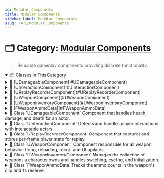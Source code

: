 ```yaml
---
id: Modular_Components
title: Modular Components
sidebar_label: Modular Components
slug: /API/Modular_Components
---
```


# 🗂️ Category: [Modular Components](/docs/API/Modular_Components)

> Reusable gameplay components providing discrete functionality.

<!-- block -->

<details open>
<summary>📦 Classes in This Category</summary>

<!-- block -->

<details>
<summary>🔹 [UDamageableComponent](#UDamageableComponent)</summary>

Component that handles health, damage, and death for an actor.

<details>
<summary>📄 Description</summary>

Manages health state, applies damage via [ApplyDamage()](F:\Projects\Documentation\TemporalTargets-Documentation\generated_md/api-Modular_Components.md#class_u_damageable_component_1a7c4abcb86c51c1eb39511494cfbee1bc), allows healing via [Heal()](F:\Projects\Documentation\TemporalTargets-Documentation\generated_md/api-Modular_Components.md#class_u_damageable_component_1aa66ec8aeace8315def60c8769219a172), and fires death logic in [HandleDeath()](F:\Projects\Documentation\TemporalTargets-Documentation\generated_md/api-Modular_Components.md#class_u_damageable_component_1adf368c5991d1e03392c160c3acd35b10).

Exposes events:

* OnDamageTaken: broadcast when damage is applied.

* OnDeath: broadcast once when the actor dies.

Tracks last damage details in [LastDamageInfo](F:\Projects\Documentation\TemporalTargets-Documentation\generated_md/api-Modular_Components.md#class_u_damageable_component_1a2f14c8b5c8ff5f3f8d3b2e6789e754e9) for UI or replay systems.

</details>

</details>

<!-- block -->

<!-- block -->

<details>
<summary>🔹 [UInteractionComponent](#UInteractionComponent)</summary>

Detects and handles player interactions with interactable actors.

<details>
<summary>📄 Description</summary>

Uses a capsule sweep (radius = [CapsuleRadius](F:\Projects\Documentation\TemporalTargets-Documentation\generated_md/api-Modular_Components.md#class_u_interaction_component_1a984644c0b160eeb3c5155cea4d0283ee), half-height = [CapsuleHalfHeight](F:\Projects\Documentation\TemporalTargets-Documentation\generated_md/api-Modular_Components.md#class_u_interaction_component_1a5585daeeb972b00edd15eaae9cf786ff)) out to [MaxInteractDistance](F:\Projects\Documentation\TemporalTargets-Documentation\generated_md/api-Modular_Components.md#class_u_interaction_component_1a3b20ebc5decc62092728cdb996e8a79e) to focus on actors implementing [UBPI_Interactable](F:\Projects\Documentation\TemporalTargets-Documentation\generated_md/api-Blueprint_Interfaces.md#class_u_b_p_i___interactable). When focus changes it fires OnFocusedByInteractor and OnUnfocusedByInteractor on [ABaseInteractableActor](F:\Projects\Documentation\TemporalTargets-Documentation\generated_md/api-InheritableActors.md#class_a_base_interactable_actor). Actual interaction happens via [Interact()](F:\Projects\Documentation\TemporalTargets-Documentation\generated_md/api-Modular_Components.md#class_u_interaction_component_1a0b37d2aef5c83c3c85b3eb9bd3e3d28a).

</details>

</details>

<!-- block -->

<!-- block -->

<details>
<summary>🔹 [UReplayRecorderComponent](#UReplayRecorderComponent)</summary>

Component that captures and stores per-frame player state for replay.

<details>
<summary>📄 Description</summary>

[UReplayRecorderComponent](#class_u_replay_recorder_component) ticks every frame and, when active, collects a stream of [FPlayerFrameData](F:\Projects\Documentation\TemporalTargets-Documentation\generated_md/api-Replay_Data.md#struct_f_player_frame_data) at intervals defined by [RecordingInterval](F:\Projects\Documentation\TemporalTargets-Documentation\generated_md/api-Modular_Components.md#class_u_replay_recorder_component_1a4841fd81b50d9458b6b2542404c676cd). It also records interaction events via [CaptureInteractionData()](F:\Projects\Documentation\TemporalTargets-Documentation\generated_md/api-Modular_Components.md#class_u_replay_recorder_component_1a4d009df22d2f236d5956cdc7931229aa) and shot events via [CaptureShotData()](F:\Projects\Documentation\TemporalTargets-Documentation\generated_md/api-Modular_Components.md#class_u_replay_recorder_component_1a95379bbc4b1adfd811455da125dffaf4). All recorded frames are exposed through [GetRecordedData()](F:\Projects\Documentation\TemporalTargets-Documentation\generated_md/api-Modular_Components.md#class_u_replay_recorder_component_1a6a4a12bbaf2bcc3f32b46aa2e5136d19).

</details>

</details>

<!-- block -->

<!-- block -->

<details>
<summary>🔹 [UWeaponComponent](#UWeaponComponent)</summary>

Component responsible for all weapon behavior: firing, reloading, recoil, and UI updates.

<details>
<summary>📄 Description</summary>

This component exposes:

* [FireWeapon()](F:\Projects\Documentation\TemporalTargets-Documentation\generated_md/api-Modular_Components.md#class_u_weapon_component_1aa9f322fa843b509d339ae30970396dd3) for triggering shots (supports sub-shots via the `SubShotIndex` parameter).

* [ReloadWeapon()](F:\Projects\Documentation\TemporalTargets-Documentation\generated_md/api-Modular_Components.md#class_u_weapon_component_1a0cc8cc9981a534155199674703d6a44a) and [FinishReloading()](F:\Projects\Documentation\TemporalTargets-Documentation\generated_md/api-Modular_Components.md#class_u_weapon_component_1a8fc78ff182ea627b1f08c68642cb85b1) for handling ammo refill.

* [UpdateCrosshairSpread()](F:\Projects\Documentation\TemporalTargets-Documentation\generated_md/api-Modular_Components.md#class_u_weapon_component_1a7441dc2b5b6429fcf4e28440c926f98a) for driving the HUD crosshair based on movement and weapon state.

</details>

</details>

<!-- block -->

<!-- block -->

<details>
<summary>🔹 [UWeaponInventoryComponent](#UWeaponInventoryComponent)</summary>

Manages the collection of weapons a character owns and handles switching, cycling, and initialization.

<details>
<summary>📄 Description</summary>

This component maintains an inventory of [UWeaponDataAsset](F:\Projects\Documentation\TemporalTargets-Documentation\generated_md/api-Gameplay_Data_Assets.md#class_u_weapon_data_asset) entries, equips a selected weapon via the associated [UWeaponComponent](F:\Projects\Documentation\TemporalTargets-Documentation\generated_md/api-Modular_Components.md#class_u_weapon_component), and provides Blueprint-callable methods to switch or cycle weapons.

</details>

</details>

<!-- block -->

<!-- block -->

<details>
<summary>🔹 [FWeaponAmmoData](#FWeaponAmmoData)</summary>

Tracks the ammo counts in the weapon's clip and its reserve.

</details>

<!-- block -->

</details>

<!-- block -->
<!-- block -->

<details>
<summary>
  📘 Class `UDamageableComponent`
    <span class="brief-description-pill">Component that handles health, damage, and death for an actor.</span>
</summary>
<!-- block -->

# Class `UDamageableComponent` 

<!-- block -->

> Manages health state, applies damage via [ApplyDamage()](F:\Projects\Documentation\TemporalTargets-Documentation\generated_md/api-Modular_Components.md#class_u_damageable_component_1a7c4abcb86c51c1eb39511494cfbee1bc), allows healing via [Heal()](F:\Projects\Documentation\TemporalTargets-Documentation\generated_md/api-Modular_Components.md#class_u_damageable_component_1aa66ec8aeace8315def60c8769219a172), and fires death logic in [HandleDeath()](F:\Projects\Documentation\TemporalTargets-Documentation\generated_md/api-Modular_Components.md#class_u_damageable_component_1adf368c5991d1e03392c160c3acd35b10).

Exposes events:

* OnDamageTaken: broadcast when damage is applied.

* OnDeath: broadcast once when the actor dies.

Tracks last damage details in [LastDamageInfo](F:\Projects\Documentation\TemporalTargets-Documentation\generated_md/api-Modular_Components.md#class_u_damageable_component_1a2f14c8b5c8ff5f3f8d3b2e6789e754e9) for UI or replay systems.

<!-- block -->

<!-- block -->

<details open>
<summary>🧬 Inherits From</summary>

```cpp
class UDamageableComponent
  : public UActorComponent
```

</details>

<!-- block -->

<details open>
<summary>🧍 Members</summary>

<!-- block -->

<!-- FUNCTIONS -->
<details open>
<summary>⚙️ Functions</summary>

  <!-- block -->
  <details>
    <summary>
      🧠 <code>UDamageableComponent</code>
      <span class="member-badge kind-function">function</span>
      <span class="member-badge section-public-func">Public</span>
      <span class="brief-description-pill">Sets default values and initializes health.</span>
    </summary>

    <p>Sets default values and initializes health.</p>

      <p><strong>Parameters:</strong> None</p>

  <hr />
  <p>
    <strong>📄 Source:</strong>
    <code>Source/TimeAssassin/DamageableComponent.cpp</code>
    (lines 11–18)
  </p>

  <ExpandableCodeBlock code={`UDamageableComponent::UDamageableComponent()
{
	// Set this component to be initialized when the game starts, and to be ticked every frame.  You can turn these features
	// off to improve performance if you don't need them.
	PrimaryComponentTick.bCanEverTick = false;

	// ...
}`} language="cpp" previewLines={15} />

  </details>
  <!-- block -->
  <!-- block -->
  <details>
    <summary>
      🧠 <code>ApplyDamage</code>
      <span class="member-badge kind-function">function</span>
      <span class="member-badge section-public-func">Public</span>
      <span class="brief-description-pill">Apply incoming damage.</span>
    </summary>

    <p>Apply incoming damage.</p>

      <p><strong>Parameters:</strong></p>
      <ul>
        <li><code>const  & DamageInfo</code> – Context of the damage event (see ).</li>
      </ul>

  <hr />
  <p>
    <strong>📄 Source:</strong>
    <code>Source/TimeAssassin/DamageableComponent.cpp</code>
    (lines 30–57)
  </p>

  <ExpandableCodeBlock code={`void UDamageableComponent::ApplyDamage(const FDamageInfo& DamageInfo)
{
	// Early outs keep the happy path clean
	if (bIsDead || DamageInfo.DamageAmount <= 0.f) return;

	LastDamageInfo = DamageInfo;
	CurrentHealth = FMath::Clamp(CurrentHealth - DamageInfo.DamageAmount, 0.f, MaxHealth);

	// Did the hit kill the actor?
	const bool bKilled = (CurrentHealth <= 0.f) && bCanDie;
	if (bKilled)
	{
		LastDamageInfo.DamageTags.AddTag(TAG_Damage_Kill);   // mark as lethal before HUD feedback
		HandleDeath(LastDamageInfo.Instigator);
	}

	OnDamageTaken.Broadcast(CurrentHealth, LastDamageInfo.DamageAmount); // widgets, sounds, etc.

	// Let native / BP classes react generically
	if (GetOwner()->GetClass()->ImplementsInterface(UDamageableInterface::StaticClass()))
	{
		IDamageableInterface::Execute_OnDamaged(GetOwner(), CurrentHealth, DamageInfo.DamageAmount);
	}

	BroadcastHitFeedback();

}`} language="cpp" previewLines={15} />

  </details>
  <!-- block -->
  <!-- block -->
  <details>
    <summary>
      🧠 <code>Heal</code>
      <span class="member-badge kind-function">function</span>
      <span class="member-badge section-public-func">Public</span>
      <span class="brief-description-pill">Restore health by the specified amount, clamped to [MaxHealth](F:\Projects\Documentation\TemporalTargets-Documentation\generated_md/api-Modular_Components.md#class_u_damageable_component_1afc6f8e3d6c8bb8ee7856fc1dfd214b49).</span>
    </summary>

    <p>Restore health by the specified amount, clamped to [MaxHealth](F:\Projects\Documentation\TemporalTargets-Documentation\generated_md/api-Modular_Components.md#class_u_damageable_component_1afc6f8e3d6c8bb8ee7856fc1dfd214b49).</p>

      <p><strong>Parameters:</strong></p>
      <ul>
        <li><code>float HealAmount</code> – Amount of health to recover.</li>
      </ul>

  <hr />
  <p>
    <strong>📄 Source:</strong>
    <code>Source/TimeAssassin/DamageableComponent.cpp</code>
    (lines 96–102)
  </p>

  <ExpandableCodeBlock code={`void UDamageableComponent::Heal(float HealAmount)
{
	if (bIsDead || HealAmount <= 0.f) return;

	CurrentHealth = FMath::Clamp(CurrentHealth + HealAmount, 0.f, MaxHealth);
	OnDamageTaken.Broadcast(CurrentHealth, -HealAmount);
}`} language="cpp" previewLines={15} />

  </details>
  <!-- block -->
  <!-- block -->
  <details>
    <summary>
      🧠 <code>IsAlive</code>
      <span class="member-badge kind-function">function</span>
      <span class="member-badge section-public-func">Public</span>
      <span class="brief-description-pill">Query whether the actor is still alive.</span>
    </summary>

    <p>Query whether the actor is still alive.</p>

      <p><strong>Parameters:</strong> None</p>

  <hr />
  <p>
    <strong>📄 Source:</strong>
    <code>Source/TimeAssassin/DamageableComponent.cpp</code>
    (lines 103–106)
  </p>

  <ExpandableCodeBlock code={`bool UDamageableComponent::IsAlive() const
{
	return !bIsDead;
}`} language="cpp" previewLines={15} />

  </details>
  <!-- block -->
  <!-- block -->
  <details>
    <summary>
      🧠 <code>GetHealthPercent</code>
      <span class="member-badge kind-function">function</span>
      <span class="member-badge section-public-func">Public</span>
      <span class="brief-description-pill">Get the current health normalized between 0.0 and 1.0.</span>
    </summary>

    <p>Get the current health normalized between 0.0 and 1.0.</p>

      <p><strong>Parameters:</strong> None</p>

  <hr />
  <p>
    <strong>📄 Source:</strong>
    <code>Source/TimeAssassin/DamageableComponent.cpp</code>
    (lines 108–111)
  </p>

  <ExpandableCodeBlock code={`float UDamageableComponent::GetHealthPercent() const
{
	return (MaxHealth > 0.f) ? (CurrentHealth / MaxHealth) : 0.f;
}`} language="cpp" previewLines={15} />

  </details>
  <!-- block -->
  <!-- block -->
  <details>
    <summary>
      🧠 <code>BeginPlay</code>
      <span class="member-badge kind-function">function</span>
      <span class="member-badge section-protected-func">Protected</span>
      <span class="brief-description-pill">Initialize current health to MaxHealth at play start.</span>
    </summary>

    <p>Initialize current health to MaxHealth at play start.</p>

      <p><strong>Parameters:</strong> None</p>

  <hr />
  <p>
    <strong>📄 Source:</strong>
    <code>Source/TimeAssassin/DamageableComponent.cpp</code>
    (lines 22–28)
  </p>

  <ExpandableCodeBlock code={`void UDamageableComponent::BeginPlay()
{
	Super::BeginPlay();

	// Initialize health to max health at the start
	CurrentHealth = MaxHealth;
}`} language="cpp" previewLines={15} />

  </details>
  <!-- block -->
  <!-- block -->
  <details>
    <summary>
      🧠 <code>HandleDeath</code>
      <span class="member-badge kind-function">function</span>
      <span class="member-badge section-protected-func">Protected</span>
      <span class="brief-description-pill">Central death handler that ensures death logic only fires once.</span>
    </summary>

    <p>Central death handler that ensures death logic only fires once.</p>

      <p><strong>Parameters:</strong></p>
      <ul>
        <li><code>AActor * InstigatorActor</code> – Actor responsible for the lethal damage.</li>
      </ul>

  <hr />
  <p>
    <strong>📄 Source:</strong>
    <code>Source/TimeAssassin/DamageableComponent.cpp</code>
    (lines 72–94)
  </p>

  <ExpandableCodeBlock code={`void UDamageableComponent::HandleDeath(AActor* InstigatorActor)
{
	if (bCanDie && !bIsDead)
	{

		bIsDead = true;

		// Grab the pawn's controller *right now*, before UE clears it
		AController* VictimCtrl = nullptr;
		if (APawn* P = Cast<APawn>(GetOwner()))
		{
			VictimCtrl = P->GetController();
		}

		if (GetOwner()->GetClass()->ImplementsInterface(UDamageableInterface::StaticClass()))
		{
			IDamageableInterface::Execute_OnKilled(GetOwner(), InstigatorActor);
		}

		OnDeath.Broadcast(GetOwner(), VictimCtrl, InstigatorActor);
	}
}`} language="cpp" previewLines={15} />

  </details>
  <!-- block -->
  <!-- block -->
  <details>
    <summary>
      🧠 <code>BroadcastHitFeedback</code>
      <span class="member-badge kind-function">function</span>
      <span class="member-badge section-protected-func">Protected</span>
      <span class="brief-description-pill">HUD feedback helper: flashes hitmarker on the shooter's HUD.</span>
    </summary>

    <p>HUD feedback helper: flashes hitmarker on the shooter's HUD.</p>

      <p><strong>Parameters:</strong> None</p>

  <hr />
  <p>
    <strong>📄 Source:</strong>
    <code>Source/TimeAssassin/DamageableComponent.cpp</code>
    (lines 59–70)
  </p>

  <ExpandableCodeBlock code={`void UDamageableComponent::BroadcastHitFeedback() const
{
	if (!LastDamageInfo.Instigator) return;

	if (APlayerController* PC = Cast<APlayerController>(LastDamageInfo.Instigator->GetInstigatorController()))
	{
		if (AGameHUD* HUD = Cast<AGameHUD>(PC->GetHUD()))
		{
			HUD->ShowHitmarker(LastDamageInfo.DamageTags);
		}
	}
}`} language="cpp" previewLines={15} />

  </details>
  <!-- block -->

</details>
<!-- block -->

<!-- VARIABLES -->
<details open>
<summary>📦 Variables</summary>

  <!-- block -->
  <details>
    <summary>
      🧠 <code>MaxHealth</code>
      <span class="member-badge kind-variable">variable</span>
      <span class="member-badge section-public-attrib">Public</span>
      <span class="brief-description-pill">Maximum health value (starting health and heal cap).</span>
    </summary>

    <p>Maximum health value (starting health and heal cap).</p>

  </details>
  <!-- block -->

  <!-- block -->
  <details>
    <summary>
      🧠 <code>bCanDie</code>
      <span class="member-badge kind-variable">variable</span>
      <span class="member-badge section-public-attrib">Public</span>
      <span class="brief-description-pill">Whether this actor can die (if false, health bottoms out at 0 but no death).</span>
    </summary>

    <p>Whether this actor can die (if false, health bottoms out at 0 but no death).</p>

  </details>
  <!-- block -->

  <!-- block -->
  <details>
    <summary>
      🧠 <code>OnDamageTaken</code>
      <span class="member-badge kind-variable">variable</span>
      <span class="member-badge section-public-attrib">Public</span>
      <span class="brief-description-pill">Broadcast when damage is applied; provides new health and damage amount.</span>
    </summary>

    <p>Broadcast when damage is applied; provides new health and damage amount.</p>

  </details>
  <!-- block -->

  <!-- block -->
  <details>
    <summary>
      🧠 <code>OnDeath</code>
      <span class="member-badge kind-variable">variable</span>
      <span class="member-badge section-public-attrib">Public</span>
      <span class="brief-description-pill">Broadcast on death; provides victim and instigator details.</span>
    </summary>

    <p>Broadcast on death; provides victim and instigator details.</p>

  </details>
  <!-- block -->

  <!-- block -->
  <details>
    <summary>
      🧠 <code>LastDamageInfo</code>
      <span class="member-badge kind-variable">variable</span>
      <span class="member-badge section-public-attrib">Public</span>
      <span class="brief-description-pill">Details of the most recent damage event for kill-cams or scoreboards.</span>
    </summary>

    <p>Details of the most recent damage event for kill-cams or scoreboards.</p>

  </details>
  <!-- block -->

  <!-- block -->
  <details>
    <summary>
      🧠 <code>CurrentHealth</code>
      <span class="member-badge kind-variable">variable</span>
      <span class="member-badge section-protected-attrib">Protected</span>
      <span class="brief-description-pill">Current health value (0 to MaxHealth).</span>
    </summary>

    <p>Current health value (0 to MaxHealth).</p>

  </details>
  <!-- block -->

  <!-- block -->
  <details>
    <summary>
      🧠 <code>bIsDead</code>
      <span class="member-badge kind-variable">variable</span>
      <span class="member-badge section-protected-attrib">Protected</span>
      <span class="brief-description-pill">True once death logic has executed; prevents multiple death broadcasts.</span>
    </summary>

    <p>True once death logic has executed; prevents multiple death broadcasts.</p>

  </details>
  <!-- block -->

</details>
<!-- block -->

</details>
<!-- block -->

_No enum types are defined in this file._

<!-- block -->

</details>

<!-- block -->

<!-- block -->

<details>
<summary>
  📘 Class `UInteractionComponent`
    <span class="brief-description-pill">Detects and handles player interactions with interactable actors.</span>
</summary>
<!-- block -->

# Class `UInteractionComponent` 

<!-- block -->

> Uses a capsule sweep (radius = [CapsuleRadius](F:\Projects\Documentation\TemporalTargets-Documentation\generated_md/api-Modular_Components.md#class_u_interaction_component_1a984644c0b160eeb3c5155cea4d0283ee), half-height = [CapsuleHalfHeight](F:\Projects\Documentation\TemporalTargets-Documentation\generated_md/api-Modular_Components.md#class_u_interaction_component_1a5585daeeb972b00edd15eaae9cf786ff)) out to [MaxInteractDistance](F:\Projects\Documentation\TemporalTargets-Documentation\generated_md/api-Modular_Components.md#class_u_interaction_component_1a3b20ebc5decc62092728cdb996e8a79e) to focus on actors implementing [UBPI_Interactable](F:\Projects\Documentation\TemporalTargets-Documentation\generated_md/api-Blueprint_Interfaces.md#class_u_b_p_i___interactable). When focus changes it fires OnFocusedByInteractor and OnUnfocusedByInteractor on [ABaseInteractableActor](F:\Projects\Documentation\TemporalTargets-Documentation\generated_md/api-InheritableActors.md#class_a_base_interactable_actor). Actual interaction happens via [Interact()](F:\Projects\Documentation\TemporalTargets-Documentation\generated_md/api-Modular_Components.md#class_u_interaction_component_1a0b37d2aef5c83c3c85b3eb9bd3e3d28a).

<!-- block -->

<!-- block -->

<details open>
<summary>🧬 Inherits From</summary>

```cpp
class UInteractionComponent
  : public UActorComponent
```

</details>

<!-- block -->

<details open>
<summary>🧍 Members</summary>

<!-- block -->

<!-- FUNCTIONS -->
<details open>
<summary>⚙️ Functions</summary>

  <!-- block -->
  <details>
    <summary>
      🧠 <code>UInteractionComponent</code>
      <span class="member-badge kind-function">function</span>
      <span class="member-badge section-public-func">Public</span>
      <span class="brief-description-pill">Sets default values for this component's properties.</span>
    </summary>

    <p>Sets default values for this component's properties.</p>

      <p><strong>Parameters:</strong> None</p>

  <hr />
  <p>
    <strong>📄 Source:</strong>
    <code>Source/TimeAssassin/InteractionComponent.cpp</code>
    (lines 16–23)
  </p>

  <ExpandableCodeBlock code={`UInteractionComponent::UInteractionComponent()
{
	// Set this component to be initialized when the game starts, and to be ticked every frame.  You can turn these features
	// off to improve performance if you don't need them.
	PrimaryComponentTick.bCanEverTick = true;

	// ...
}`} language="cpp" previewLines={15} />

  </details>
  <!-- block -->
  <!-- block -->
  <details>
    <summary>
      🧠 <code>Interact</code>
      <span class="member-badge kind-function">function</span>
      <span class="member-badge section-public-func">Public</span>
      <span class="brief-description-pill">Attempts to interact with the currently focused actor.</span>
    </summary>

    <p>Attempts to interact with the currently focused actor.</p>

      <p><strong>Parameters:</strong> None</p>

  <hr />
  <p>
    <strong>📄 Source:</strong>
    <code>Source/TimeAssassin/InteractionComponent.cpp</code>
    (lines 135–163)
  </p>

  <ExpandableCodeBlock code={`void UInteractionComponent::Interact()
{

	if (FocusedActor && FocusedActor->GetClass()->ImplementsInterface(UBPI_Interactable::StaticClass()))
	{
		UE_LOG(LogTemp, Warning, TEXT("Actor Implements Interactable!"));

		AActor* Owner = GetOwner();
		IBPI_Interactable::Execute_Interact(FocusedActor, Owner);

		if (Owner)
		{
			if (!bIsGhostControlled)
			{
				if (UReplayRecorderComponent* Recorder = Owner->FindComponentByClass<UReplayRecorderComponent>())
				{
					Recorder->AddActionFlag(EReplayActionFlags::Interacted);
					Recorder->CaptureInteractionData(FocusedActor);
				}
			}
		}
	}
	else
	{
		UE_LOG(LogTemp, Warning, TEXT("Actor Does Not Implement Interactable!"));
	}
	
}`} language="cpp" previewLines={15} />

  </details>
  <!-- block -->
  <!-- block -->
  <details>
    <summary>
      🧠 <code>GetFocusedActor</code>
      <span class="member-badge kind-function">function</span>
      <span class="member-badge section-public-func">Public</span>
      <span class="brief-description-pill">Accessor for the actor currently focused.</span>
    </summary>

    <p>Accessor for the actor currently focused.</p>

      <p><strong>Parameters:</strong> None</p>

  <hr />
  <p>
    <strong>📄 Source:</strong>
    <code>Source/TimeAssassin/InteractionComponent.h</code>
    (lines 93–93)
  </p>

  <ExpandableCodeBlock code={`    AActor* GetFocusedActor() const { return FocusedActor; }`} language="cpp" previewLines={15} />

  </details>
  <!-- block -->
  <!-- block -->
  <details>
    <summary>
      🧠 <code>AddRegisteredInteractable</code>
      <span class="member-badge kind-function">function</span>
      <span class="member-badge section-public-func">Public</span>
      <span class="brief-description-pill">Adds an actor to the set of candidates for interaction focus.</span>
    </summary>

    <p>Adds an actor to the set of candidates for interaction focus.</p>

      <p><strong>Parameters:</strong></p>
      <ul>
        <li><code>AActor * Interactable</code> – The actor to register; will enable ticking.</li>
      </ul>

  <hr />
  <p>
    <strong>📄 Source:</strong>
    <code>Source/TimeAssassin/InteractionComponent.cpp</code>
    (lines 165–173)
  </p>

  <ExpandableCodeBlock code={`void UInteractionComponent::AddRegisteredInteractable(AActor* Interactable)
{
	if (Interactable)
	{
		NearbyInteractables.Add(Interactable);
		UE_LOG(LogTemp, Warning, TEXT("Registered Interactable"));
		bShouldTick = true;
	}
}`} language="cpp" previewLines={15} />

  </details>
  <!-- block -->
  <!-- block -->
  <details>
    <summary>
      🧠 <code>RemoveRegisteredInteractable</code>
      <span class="member-badge kind-function">function</span>
      <span class="member-badge section-public-func">Public</span>
      <span class="brief-description-pill">Removes an actor from interaction focus candidates and clears focus.</span>
    </summary>

    <p>Removes an actor from interaction focus candidates and clears focus.</p>

      <p><strong>Parameters:</strong></p>
      <ul>
        <li><code>AActor * Interactable</code> – The actor to unregister.</li>
      </ul>

  <hr />
  <p>
    <strong>📄 Source:</strong>
    <code>Source/TimeAssassin/InteractionComponent.cpp</code>
    (lines 175–185)
  </p>

  <ExpandableCodeBlock code={`void UInteractionComponent::RemoveRegisteredInteractable(AActor* Interactable)
{
	if (Interactable)
	{
		NearbyInteractables.Remove(Interactable);
		FocusedActor = nullptr;
		UE_LOG(LogTemp, Warning, TEXT("Unregistered Interactable"));

		bShouldTick = NearbyInteractables.Num() > 0;
	}
}`} language="cpp" previewLines={15} />

  </details>
  <!-- block -->
  <!-- block -->
  <details>
    <summary>
      🧠 <code>BeginPlay</code>
      <span class="member-badge kind-function">function</span>
      <span class="member-badge section-protected-func">Protected</span>
      <span class="brief-description-pill">Called once when the game starts.</span>
    </summary>

    <p>Called once when the game starts.</p>

      <p><strong>Parameters:</strong> None</p>

  <hr />
  <p>
    <strong>📄 Source:</strong>
    <code>Source/TimeAssassin/InteractionComponent.cpp</code>
    (lines 27–36)
  </p>

  <ExpandableCodeBlock code={`void UInteractionComponent::BeginPlay()
{
	Super::BeginPlay();
	
	if (bIsGhostControlled)
	{
		bShouldTick = false;
		FocusedActor = nullptr;
	}
}`} language="cpp" previewLines={15} />

  </details>
  <!-- block -->
  <!-- block -->
  <details>
    <summary>
      🧠 <code>TickComponent</code>
      <span class="member-badge kind-function">function</span>
      <span class="member-badge section-protected-func">Protected</span>
      <span class="brief-description-pill">Called every frame to update focus tracing.</span>
    </summary>

    <p>Called every frame to update focus tracing.</p>

      <p><strong>Parameters:</strong></p>
      <ul>
        <li><code>float DeltaTime</code> – Time elapsed since last frame.</li>
        <li><code>ELevelTick TickType</code> – Type of tick this frame.</li>
        <li><code>FActorComponentTickFunction * ThisTickFunction</code> – Internal tick function data.</li>
      </ul>

  <hr />
  <p>
    <strong>📄 Source:</strong>
    <code>Source/TimeAssassin/InteractionComponent.cpp</code>
    (lines 40–47)
  </p>

  <ExpandableCodeBlock code={`void UInteractionComponent::TickComponent(float DeltaTime, ELevelTick TickType, FActorComponentTickFunction* ThisTickFunction)
{
	Super::TickComponent(DeltaTime, TickType, ThisTickFunction);

	if (bIsGhostControlled) return;

	InteractionFocusTrace();
}`} language="cpp" previewLines={15} />

  </details>
  <!-- block -->
  <!-- block -->
  <details>
    <summary>
      🧠 <code>InteractionFocusTrace</code>
      <span class="member-badge kind-function">function</span>
      <span class="member-badge section-protected-func">Protected</span>
      <span class="brief-description-pill">Performs a capsule trace to update the currently focused actor.</span>
    </summary>

    <p>Performs a capsule trace to update the currently focused actor.</p>

      <p><strong>Parameters:</strong> None</p>

  <hr />
  <p>
    <strong>📄 Source:</strong>
    <code>Source/TimeAssassin/InteractionComponent.cpp</code>
    (lines 49–133)
  </p>

  <ExpandableCodeBlock code={`void UInteractionComponent::InteractionFocusTrace()
{
	if (bIsGhostControlled || !bShouldTick) return;

	AActor* Owner = GetOwner();
	if (!Owner) return;

	FVector Start;
	FVector End;

	// Find camera component
	FVector ViewLocation;
	FRotator ViewRotation;

	if (Owner->IsA<APawn>())
	{
		AController* Controller = Cast<APawn>(Owner)->GetController();
		if (Controller)
		{
			Controller->GetPlayerViewPoint(ViewLocation, ViewRotation);
			Start = ViewLocation;
			End = Start + ViewRotation.Vector() * MaxInteractDistance;
		}
		else
		{
			UE_LOG(LogTemp, Warning, TEXT("InteractionComponent: Owner controller is null"));
			return;
		}
	}
	else
	{
		UE_LOG(LogTemp, Warning, TEXT("InteractionComponent: Owner is not a Pawn"));
		return;
	}

	FCollisionShape Capsule = FCollisionShape::MakeCapsule(CapsuleRadius, CapsuleHalfHeight);
	FCollisionQueryParams Params;
	Params.AddIgnoredActor(Owner);

	FHitResult Hit;
	bool bHit = GetWorld()->SweepSingleByChannel(
		Hit,
		Start,
		End,
		FQuat::Identity,
		ECC_GameTraceChannel1, // Interactable channel (you'll configure this)
		Capsule,
		Params
	);

	AActor* NewFocusedActor = nullptr;

	if (bHit && Hit.GetActor() &&
		Hit.GetActor()->GetClass()->ImplementsInterface(UBPI_Interactable::StaticClass()) &&
		IBPI_Interactable::Execute_CanInteract(Hit.GetActor(), Owner))
	{
		NewFocusedActor = Hit.GetActor();
	}

	if (FocusedActor != NewFocusedActor)
	{

		if (FocusedActor && FocusedActor->GetClass()->IsChildOf(ABaseInteractableActor::StaticClass()))
		{
			Cast<ABaseInteractableActor>(FocusedActor)->OnUnfocusedByInteractor.Broadcast(GetOwner());
		}

		if (NewFocusedActor && NewFocusedActor->GetClass()->IsChildOf(ABaseInteractableActor::StaticClass()))
		{
			Cast<ABaseInteractableActor>(NewFocusedActor)->OnFocusedByInteractor.Broadcast(GetOwner());
		}

		FocusedActor = NewFocusedActor;

		if (FocusedActor)
		{
			UE_LOG(LogTemp, Log, TEXT("Focused Interactable: %s"), *FocusedActor->GetName());
		}
		else
		{
			UE_LOG(LogTemp, Log, TEXT("No interactable focused"));
		}
	}
}`} language="cpp" previewLines={15} />

  </details>
  <!-- block -->

</details>
<!-- block -->

<!-- VARIABLES -->
<details open>
<summary>📦 Variables</summary>

  <!-- block -->
  <details>
    <summary>
      🧠 <code>CapsuleRadius</code>
      <span class="member-badge kind-variable">variable</span>
      <span class="member-badge section-protected-attrib">Protected</span>
      <span class="brief-description-pill">Radius of the interaction capsule used in the sweep.</span>
    </summary>

    <p>Radius of the interaction capsule used in the sweep.</p>

  </details>
  <!-- block -->

  <!-- block -->
  <details>
    <summary>
      🧠 <code>CapsuleHalfHeight</code>
      <span class="member-badge kind-variable">variable</span>
      <span class="member-badge section-protected-attrib">Protected</span>
      <span class="brief-description-pill">Half-height of the interaction capsule used in the sweep.</span>
    </summary>

    <p>Half-height of the interaction capsule used in the sweep.</p>

  </details>
  <!-- block -->

  <!-- block -->
  <details>
    <summary>
      🧠 <code>MaxInteractDistance</code>
      <span class="member-badge kind-variable">variable</span>
      <span class="member-badge section-protected-attrib">Protected</span>
      <span class="brief-description-pill">Maximum distance (in world units) to trace for interactable actors.</span>
    </summary>

    <p>Maximum distance (in world units) to trace for interactable actors.</p>

  </details>
  <!-- block -->

  <!-- block -->
  <details>
    <summary>
      🧠 <code>FocusedActor</code>
      <span class="member-badge kind-variable">variable</span>
      <span class="member-badge section-protected-attrib">Protected</span>
      <span class="brief-description-pill">The actor currently under focus, or nullptr if none.</span>
    </summary>

    <p>The actor currently under focus, or nullptr if none.</p>

  </details>
  <!-- block -->

  <!-- block -->
  <details>
    <summary>
      🧠 <code>NearbyInteractables</code>
      <span class="member-badge kind-variable">variable</span>
      <span class="member-badge section-protected-attrib">Protected</span>
      <span class="brief-description-pill">All registered actors eligible for interaction focus tracing.</span>
    </summary>

    <p>All registered actors eligible for interaction focus tracing.</p>

  </details>
  <!-- block -->

  <!-- block -->
  <details>
    <summary>
      🧠 <code>bShouldTick</code>
      <span class="member-badge kind-variable">variable</span>
      <span class="member-badge section-protected-attrib">Protected</span>
      <span class="brief-description-pill">Whether this component should perform focus sweeps each tick.</span>
    </summary>

    <p>Whether this component should perform focus sweeps each tick.</p>

  </details>
  <!-- block -->

  <!-- block -->
  <details>
    <summary>
      🧠 <code>bIsGhostControlled</code>
      <span class="member-badge kind-variable">variable</span>
      <span class="member-badge section-protected-attrib">Protected</span>
      <span class="brief-description-pill">When true, skips all focus tracing (ghost control mode).</span>
    </summary>

    <p>When true, skips all focus tracing (ghost control mode).</p>

  </details>
  <!-- block -->

</details>
<!-- block -->

</details>
<!-- block -->

_No enum types are defined in this file._

<!-- block -->

</details>

<!-- block -->

<!-- block -->

<details>
<summary>
  📘 Class `UReplayRecorderComponent`
    <span class="brief-description-pill">Component that captures and stores per-frame player state for replay.</span>
</summary>
<!-- block -->

# Class `UReplayRecorderComponent` 

<!-- block -->

> [UReplayRecorderComponent](#class_u_replay_recorder_component) ticks every frame and, when active, collects a stream of [FPlayerFrameData](F:\Projects\Documentation\TemporalTargets-Documentation\generated_md/api-Replay_Data.md#struct_f_player_frame_data) at intervals defined by [RecordingInterval](F:\Projects\Documentation\TemporalTargets-Documentation\generated_md/api-Modular_Components.md#class_u_replay_recorder_component_1a4841fd81b50d9458b6b2542404c676cd). It also records interaction events via [CaptureInteractionData()](F:\Projects\Documentation\TemporalTargets-Documentation\generated_md/api-Modular_Components.md#class_u_replay_recorder_component_1a4d009df22d2f236d5956cdc7931229aa) and shot events via [CaptureShotData()](F:\Projects\Documentation\TemporalTargets-Documentation\generated_md/api-Modular_Components.md#class_u_replay_recorder_component_1a95379bbc4b1adfd811455da125dffaf4). All recorded frames are exposed through [GetRecordedData()](F:\Projects\Documentation\TemporalTargets-Documentation\generated_md/api-Modular_Components.md#class_u_replay_recorder_component_1a6a4a12bbaf2bcc3f32b46aa2e5136d19).

<!-- block -->

<!-- block -->

<details open>
<summary>🧬 Inherits From</summary>

```cpp
class UReplayRecorderComponent
  : public UActorComponent
```

</details>

<!-- block -->

<details open>
<summary>🧍 Members</summary>

<!-- block -->

<!-- FUNCTIONS -->
<details open>
<summary>⚙️ Functions</summary>

  <!-- block -->
  <details>
    <summary>
      🧠 <code>UReplayRecorderComponent</code>
      <span class="member-badge kind-function">function</span>
      <span class="member-badge section-public-func">Public</span>
      <span class="brief-description-pill">Construct and set default component properties.</span>
    </summary>

    <p>Construct and set default component properties.</p>

      <p><strong>Parameters:</strong> None</p>

  <hr />
  <p>
    <strong>📄 Source:</strong>
    <code>Source/TimeAssassin/ReplayRecorderComponent.cpp</code>
    (lines 8–15)
  </p>

  <ExpandableCodeBlock code={`UReplayRecorderComponent::UReplayRecorderComponent()
{
	PrimaryComponentTick.bCanEverTick = true;
	bRecording = false;
	RecordingInterval = 0.033f; // Approximately 30 FPS
	RecordingAccumulator = 0.0f;
    CurrentFrameActionFlags = EReplayActionFlags::None;
}`} language="cpp" previewLines={15} />

  </details>
  <!-- block -->
  <!-- block -->
  <details>
    <summary>
      🧠 <code>TickComponent</code>
      <span class="member-badge kind-function">function</span>
      <span class="member-badge section-public-func">Public</span>
      <span class="brief-description-pill">Called each frame to advance recording logic.</span>
    </summary>

    <p>Called each frame to advance recording logic.</p>

      <p><strong>Parameters:</strong></p>
      <ul>
        <li><code>float DeltaTime</code> – Time since last tick.</li>
        <li><code>ELevelTick TickType</code> – Type of tick this is.</li>
        <li><code>FActorComponentTickFunction * ThisTickFunction</code> – Internal tick function struct.</li>
      </ul>

  <hr />
  <p>
    <strong>📄 Source:</strong>
    <code>Source/TimeAssassin/ReplayRecorderComponent.cpp</code>
    (lines 67–132)
  </p>

  <ExpandableCodeBlock code={`void UReplayRecorderComponent::TickComponent(float DeltaTime, ELevelTick TickType, FActorComponentTickFunction* ThisTickFunction)
{
    Super::TickComponent(DeltaTime, TickType, ThisTickFunction);

    // Debug Log to Check if Tick is Running
    GEngine->AddOnScreenDebugMessage(9999, 1.0f, FColor::Red, TEXT("[ReplayRecorder] TickComponent is RUNNING"));

    if (bRecording)
    {
        RecordingAccumulator += DeltaTime;

        // Log accumulated time before the frame update
        FString LogMessage = FString::Printf(TEXT("[ReplayRecorder] Accumulated Time: %.3f"), RecordingAccumulator);
        GEngine->AddOnScreenDebugMessage((uint64)89, 0.05f, FColor::Cyan, LogMessage);

        if (RecordingAccumulator >= RecordingInterval)
        {
            // Reset the accumulator
            RecordingAccumulator = 0.0f;

            // Capture current state from the owner (player character)
            AActor* Owner = GetOwner();
            if (Owner)
            {
                FPlayerFrameData Frame;
                Frame.TimeStamp = Owner->GetWorld()->GetTimeSeconds();
                Frame.Position = Owner->GetActorLocation();
				Frame.Velocity = Owner->GetVelocity();
                Frame.Rotation = Owner->GetActorRotation();
                Frame.ActionFlags = CurrentFrameActionFlags;

                if (Frame.HasAction(EReplayActionFlags::Interacted))
                {
                    Frame.InteractionData = PendingInteractionData;
                }

                if (Frame.HasAction(EReplayActionFlags::FiredWeapon))
                {
                    Frame.CombatData = PendingCombatData;

                    if (Frame.CombatData.Shots.Num()) UE_LOG(LogTemp, Log, TEXT("Frame copy impact = %s"), *Frame.CombatData.Shots.Last().ImpactLocation.ToString());
                }

                RecordedFrames.Add(Frame);

                // Log the frame data
                FString FrameLog = FString::Printf(
                    TEXT("[ReplayRecorder] Frame: %d | TimeStamp: %.2f | Position: (%.2f, %.2f, %.2f) | Rotation: (%.2f, %.2f, %.2f) | Flags: %d"),
                    RecordedFrames.Num(),
                    Frame.TimeStamp,
                    Frame.Position.X, Frame.Position.Y, Frame.Position.Z,
                    Frame.Rotation.Pitch, Frame.Rotation.Yaw, Frame.Rotation.Roll,
                    (uint8)Frame.ActionFlags
                );

                // Use a static message key to avoid spam
                GEngine->AddOnScreenDebugMessage(123456, 2.0f, FColor::Green, FrameLog);
            }
            // Reset the accumulated flags after recording the frame.
            CurrentFrameActionFlags = EReplayActionFlags::None;
            PendingInteractionData = FInteractionData();
			PendingCombatData = FCombatFrameData();
        }
    }
}`} language="cpp" previewLines={15} />

  </details>
  <!-- block -->
  <!-- block -->
  <details>
    <summary>
      🧠 <code>StartRecording</code>
      <span class="member-badge kind-function">function</span>
      <span class="member-badge section-public-func">Public</span>
      <span class="brief-description-pill">Begin a new recording session.</span>
    </summary>

    <p>Begin a new recording session.</p>

      <p><strong>Parameters:</strong> None</p>

  <hr />
  <p>
    <strong>📄 Source:</strong>
    <code>Source/TimeAssassin/ReplayRecorderComponent.cpp</code>
    (lines 18–24)
  </p>

  <ExpandableCodeBlock code={`void UReplayRecorderComponent::StartRecording()
{
    RecordedFrames.Empty();
    bRecording = true;
    RecordingAccumulator = 0.0f;
    CurrentFrameActionFlags = EReplayActionFlags::None;
}`} language="cpp" previewLines={15} />

  </details>
  <!-- block -->
  <!-- block -->
  <details>
    <summary>
      🧠 <code>StopRecording</code>
      <span class="member-badge kind-function">function</span>
      <span class="member-badge section-public-func">Public</span>
      <span class="brief-description-pill">End the current recording session.</span>
    </summary>

    <p>End the current recording session.</p>

      <p><strong>Parameters:</strong> None</p>

  <hr />
  <p>
    <strong>📄 Source:</strong>
    <code>Source/TimeAssassin/ReplayRecorderComponent.cpp</code>
    (lines 26–29)
  </p>

  <ExpandableCodeBlock code={`void UReplayRecorderComponent::StopRecording()
{
    bRecording = false;
}`} language="cpp" previewLines={15} />

  </details>
  <!-- block -->
  <!-- block -->
  <details>
    <summary>
      🧠 <code>AddActionFlag</code>
      <span class="member-badge kind-function">function</span>
      <span class="member-badge section-public-func">Public</span>
      <span class="brief-description-pill">Add an action flag for this frame.</span>
    </summary>

    <p>Add an action flag for this frame.</p>

      <p><strong>Parameters:</strong></p>
      <ul>
        <li><code> NewFlag</code> – The  to record.</li>
      </ul>

  <hr />
  <p>
    <strong>📄 Source:</strong>
    <code>Source/TimeAssassin/ReplayRecorderComponent.cpp</code>
    (lines 31–35)
  </p>

  <ExpandableCodeBlock code={`void UReplayRecorderComponent::AddActionFlag(EReplayActionFlags NewFlag)
{
    // Blueprint callable function to add an action flag.
    CurrentFrameActionFlags = (EReplayActionFlags)((uint8)CurrentFrameActionFlags | (uint8)NewFlag);
}`} language="cpp" previewLines={15} />

  </details>
  <!-- block -->
  <!-- block -->
  <details>
    <summary>
      🧠 <code>CaptureInteractionData</code>
      <span class="member-badge kind-function">function</span>
      <span class="member-badge section-public-func">Public</span>
      <span class="brief-description-pill">Capture interaction metadata when the player interacts with an actor.</span>
    </summary>

    <p>Capture interaction metadata when the player interacts with an actor.</p>

      <p><strong>Parameters:</strong></p>
      <ul>
        <li><code>AActor * InteractedActor</code> – The actor being interacted with.</li>
      </ul>

  <hr />
  <p>
    <strong>📄 Source:</strong>
    <code>Source/TimeAssassin/ReplayRecorderComponent.cpp</code>
    (lines 37–57)
  </p>

  <ExpandableCodeBlock code={`void UReplayRecorderComponent::CaptureInteractionData(AActor* InteractedActor)
{
    if (!InteractedActor || !bRecording) return;

	PendingInteractionData.TargetActorPath = FSoftObjectPath(InteractedActor);
    PendingInteractionData.RelativeLocationToTarget = GetOwner()->GetActorLocation() - InteractedActor->GetActorLocation();

    // Optional: set a tag/type here
    if (InteractedActor->ActorHasTag("Pickup"))
    {
        PendingInteractionData.InteractionType = FName("Pickup");
    }
    else if (InteractedActor->ActorHasTag("Terminal"))
    {
        PendingInteractionData.InteractionType = FName("Terminal");
    }
    else
    {
        PendingInteractionData.InteractionType = FName("Generic");
    }
}`} language="cpp" previewLines={15} />

  </details>
  <!-- block -->
  <!-- block -->
  <details>
    <summary>
      🧠 <code>CaptureShotData</code>
      <span class="member-badge kind-function">function</span>
      <span class="member-badge section-public-func">Public</span>
      <span class="brief-description-pill">Append a recorded shot event to the pending combat data.</span>
    </summary>

    <p>Append a recorded shot event to the pending combat data.</p>

      <p><strong>Parameters:</strong></p>
      <ul>
        <li><code>const  & ShotData</code> – The  details for this shot.</li>
      </ul>

  <hr />
  <p>
    <strong>📄 Source:</strong>
    <code>Source/TimeAssassin/ReplayRecorderComponent.cpp</code>
    (lines 59–65)
  </p>

  <ExpandableCodeBlock code={`void UReplayRecorderComponent::CaptureShotData(const FRecordedShot& ShotData)
{
	if (!bRecording) return;
	PendingCombatData.Shots.Add(ShotData);

    UE_LOG(LogTemp, Log, TEXT("PendingCombatData last shot = %s"), *PendingCombatData.Shots.Last().ImpactLocation.ToString());
}`} language="cpp" previewLines={15} />

  </details>
  <!-- block -->
  <!-- block -->
  <details>
    <summary>
      🧠 <code>GetRecordedData</code>
      <span class="member-badge kind-function">function</span>
      <span class="member-badge section-public-func">Public</span>
      <span class="brief-description-pill">Access the array of recorded frames.</span>
    </summary>

    <p>Access the array of recorded frames.</p>

      <p><strong>Parameters:</strong> None</p>

  <hr />
  <p>
    <strong>📄 Source:</strong>
    <code>Source/TimeAssassin/ReplayRecorderComponent.h</code>
    (lines 100–100)
  </p>

  <ExpandableCodeBlock code={`	const TArray<FPlayerFrameData>& GetRecordedData() const { return RecordedFrames; }`} language="cpp" previewLines={15} />

  </details>
  <!-- block -->

</details>
<!-- block -->

<!-- VARIABLES -->
<details open>
<summary>📦 Variables</summary>

  <!-- block -->
  <details>
    <summary>
      🧠 <code>RecordedFrames</code>
      <span class="member-badge kind-variable">variable</span>
      <span class="member-badge section-public-attrib">Public</span>
      <span class="brief-description-pill">Storage of all frames captured since the last [StartRecording()](F:\Projects\Documentation\TemporalTargets-Documentation\generated_md/api-Modular_Components.md#class_u_replay_recorder_component_1a0ae8d215de8e486015cc161070c8e111).</span>
    </summary>

    <p>Storage of all frames captured since the last [StartRecording()](F:\Projects\Documentation\TemporalTargets-Documentation\generated_md/api-Modular_Components.md#class_u_replay_recorder_component_1a0ae8d215de8e486015cc161070c8e111).</p>

  </details>
  <!-- block -->

</details>
<!-- block -->

</details>
<!-- block -->

_No enum types are defined in this file._

<!-- block -->

</details>

<!-- block -->

<!-- block -->

<details>
<summary>
  📘 Class `UWeaponComponent`
    <span class="brief-description-pill">Component responsible for all weapon behavior: firing, reloading, recoil, and UI updates.</span>
</summary>
<!-- block -->

# Class `UWeaponComponent` 

<!-- block -->

> This component exposes:

* [FireWeapon()](F:\Projects\Documentation\TemporalTargets-Documentation\generated_md/api-Modular_Components.md#class_u_weapon_component_1aa9f322fa843b509d339ae30970396dd3) for triggering shots (supports sub-shots via the `SubShotIndex` parameter).

* [ReloadWeapon()](F:\Projects\Documentation\TemporalTargets-Documentation\generated_md/api-Modular_Components.md#class_u_weapon_component_1a0cc8cc9981a534155199674703d6a44a) and [FinishReloading()](F:\Projects\Documentation\TemporalTargets-Documentation\generated_md/api-Modular_Components.md#class_u_weapon_component_1a8fc78ff182ea627b1f08c68642cb85b1) for handling ammo refill.

* [UpdateCrosshairSpread()](F:\Projects\Documentation\TemporalTargets-Documentation\generated_md/api-Modular_Components.md#class_u_weapon_component_1a7441dc2b5b6429fcf4e28440c926f98a) for driving the HUD crosshair based on movement and weapon state.

<!-- block -->

<!-- block -->

<details open>
<summary>🧬 Inherits From</summary>

```cpp
class UWeaponComponent
  : public UActorComponent
```

</details>

<!-- block -->

<details open>
<summary>🧍 Members</summary>

<!-- block -->

<!-- FUNCTIONS -->
<details open>
<summary>⚙️ Functions</summary>

  <!-- block -->
  <details>
    <summary>
      🧠 <code>UWeaponComponent</code>
      <span class="member-badge kind-function">function</span>
      <span class="member-badge section-public-func">Public</span>
      <span class="brief-description-pill">Constructor that sets default values for this component's properties.</span>
    </summary>

    <p>Constructor that sets default values for this component's properties.</p>

      <p><strong>Parameters:</strong> None</p>

  <hr />
  <p>
    <strong>📄 Source:</strong>
    <code>Source/TimeAssassin/WeaponComponent.cpp</code>
    (lines 23–33)
  </p>

  <ExpandableCodeBlock code={`UWeaponComponent::UWeaponComponent()
{
	// Set this component to be initialized when the game starts, and to be ticked every frame.  You can turn these features
	// off to improve performance if you don't need them.
	// 
	// Turn *off* ticking until someone sets a valid widget
	PrimaryComponentTick.bCanEverTick = true;

	PrimaryComponentTick.bStartWithTickEnabled = true;
	// ...
}`} language="cpp" previewLines={15} />

  </details>
  <!-- block -->
  <!-- block -->
  <details>
    <summary>
      🧠 <code>FireWeapon</code>
      <span class="member-badge kind-function">function</span>
      <span class="member-badge section-public-func">Public</span>
      <span class="brief-description-pill">Fire a single shot or sub-shot.</span>
    </summary>

    <p>Fire a single shot or sub-shot.</p>

      <p><strong>Parameters:</strong></p>
      <ul>
        <li><code>int32 SubShotIndex</code> – Index to support multi-projectile weapons (e.g. shotgun pellets).</li>
        <li><code>float SimulatedTime</code> – Used for replicated fire timing; defaults to local time.</li>
      </ul>

  <hr />
  <p>
    <strong>📄 Source:</strong>
    <code>Source/TimeAssassin/WeaponComponent.cpp</code>
    (lines 345–588)
  </p>

  <ExpandableCodeBlock code={`void UWeaponComponent::FireWeapon(int32 SubShotIndex, float SimulatedTime)
{
	if (!WeaponData)
	{
		UE_LOG(LogTemp, Warning, TEXT("FireWeapon: No WeaponData assigned!"));
		return;
	}
	if (!GetOwner())
	{
		UE_LOG(LogTemp, Warning, TEXT("FireWeapon: No owner assigned!"));
		return;
	}
	if (!WeaponData || !GetOwner()) return;

	if (!CanFire())
	{
		UE_LOG(LogTemp, Warning, TEXT("FireWeapon: Cannot fire yet!"));
		return;
	}

	if (!CachedHUD.IsValid())
	{
		UE_LOG(LogTemp, Warning, TEXT("FireWeapon: No HUD widget assigned!"));
		if (APlayerController* PC = Cast<APlayerController>(GetOwner()->GetInstigatorController()))
		{
			if (AGameHUD* GameHUD = Cast<AGameHUD>(PC->GetHUD()))
			{
				CachedHUD = GameHUD->GetHUDWidget();
				UE_LOG(LogTemp, Log, TEXT("FireWeapon: Retrieved HUD widget from GameHUD."));
			}
		}
	}

	// === Fire Rate Debug ===
	static float LastLoggedShotTime = -1.0f;

	if (SimulatedTime > 0.f)
	{
		if (LastLoggedShotTime >= 0.f)
		{
			const float Interval = SimulatedTime - LastLoggedShotTime;
			const float ActualRPM = 60.f / Interval;

			UE_LOG(LogTemp, Warning, TEXT("[Fire] Simulated Shot at %.4f"), SimulatedTime);
			UE_LOG(LogTemp, Log, TEXT("[FireRate Debug] Interval: %.4f s | Actual RPM: %.1f"), Interval, ActualRPM);

			const float ExpectedInterval = 60.f / WeaponData->FireRate;
			const float Drift = FMath::Abs(Interval - ExpectedInterval);

			if (Drift > 0.0005f) // (More precise threshold for high RPM)
			{
				UE_LOG(LogTemp, Warning, TEXT("?? RPM Drift! ? = %.4f (Expected: %.4f)"), Drift, ExpectedInterval);
			}
		}

		LastLoggedShotTime = SimulatedTime;
	}

	

	AActor* Owner = GetOwner();

	FVector ViewLocation;
	FRotator ViewRotation;

	// Get viewpoint from controller (player or AI)
	if (APawn* PawnOwner = Cast<APawn>(Owner))
	{
		AController* Controller = PawnOwner->GetController();
		if (Controller)
		{
			Controller->GetPlayerViewPoint(ViewLocation, ViewRotation);
		}
		else
		{
			ViewLocation = Owner->GetActorLocation();
			ViewRotation = Owner->GetActorRotation();
		}
	}
	else
	{
		ViewLocation = Owner->GetActorLocation();
		ViewRotation = Owner->GetActorRotation();
	}

	FVector Start = ViewLocation;
	FVector ShootDir = ViewRotation.Vector();

	const int32 PatternIndex = CurrentSprayIndex + SubShotIndex;

	// === APPLY SPRAY PATTERN TO BULLETS ===
	if (WeaponData && WeaponData->SprayPattern.IsValidIndex(PatternIndex))
	{
		const FVector2D Point = WeaponData->SprayPattern[PatternIndex];
		const FRotator PatternRot(Point.Y * WeaponData->BulletPatternMultiplier, Point.X * WeaponData->BulletPatternMultiplier, 0.f);
		FRotator BulletAim = ViewRotation + PatternRot;
		ShootDir = BulletAim.Vector();
		
	}

	// === RANDOM SPREAD ===
	if (WeaponData && CurrentSpread > 0.f)
	{
		float HalfAngle = FMath::DegreesToRadians(CurrentSpread * 0.5f);
		ShootDir = FMath::VRandCone(ShootDir, HalfAngle);

		UE_LOG(LogTemp, Log, TEXT("ShootDir with spread: %s"), *ShootDir.ToString());
	}

	FVector End = Start + ShootDir * WeaponData->TraceDistance;

	FHitResult Hit;
	FCollisionQueryParams Params;
	Params.AddIgnoredActor(Owner);

	const bool bHit = GetWorld()->LineTraceSingleByChannel(Hit, Start, End, ECC_Visibility, Params);
	const FVector ImpactPoint = bHit ? Hit.ImpactPoint : End;

	// === APPLY CAMERA RECOIL ===
	if (WeaponData && WeaponData->SprayPattern.IsValidIndex(CurrentSprayIndex))
	{
		const FVector2D Point = WeaponData->SprayPattern[CurrentSprayIndex];
		const FVector2D NextPoint = WeaponData->SprayPattern.IsValidIndex(CurrentSprayIndex + 1) ? WeaponData->SprayPattern[CurrentSprayIndex + 1] : Point;
		FVector2D PatternDelta = NextPoint - Point;

		// === FOV Punch ===
		if (WeaponData)
		{
			CurrentFOVOffset = WeaponData->FOVPunchAmount;
			FOVPunchElapsed = 0.f;
			bFOVPunchActive = true;
		}

		const float CM = WeaponData->CameraRecoilMultiplier;
		if (APawn* P = Cast<APawn>(GetOwner()))
		{
			if (APlayerController* PC = Cast<APlayerController>(P->GetController()))
			{
				PC->AddPitchInput(-PatternDelta.Y * CM);
				PC->AddYawInput(PatternDelta.X * CM);
			}
		}

		GetWorld()->GetTimerManager().ClearTimer(RecoilResetTimer);
		GetWorld()->GetTimerManager().SetTimer(
			RecoilResetTimer,
			this,
			&UWeaponComponent::ResetRecoilPattern,
			RecoilResetDelay,
			false
		);
	}

	// Visual Debug
	//const FColor LineColor = bHit ? FColor::Green : FColor::Red;
	//DrawDebugLine(GetWorld(), Start, ImpactPoint, LineColor, false, 1.0f, 0, 1.5f);

	if (bHit)
	{
		DrawDebugSphere(GetWorld(), ImpactPoint, 8.0f, 12, FColor::Yellow, false, 1.0f);
		UE_LOG(LogTemp, Log, TEXT("Hit Actor: %s at %s"), *Hit.GetActor()->GetName(), *ImpactPoint.ToString());
	}

	// Replay Recording
	if (UReplayRecorderComponent* Recorder = Owner->FindComponentByClass<UReplayRecorderComponent>())
	{
		Recorder->AddActionFlag(EReplayActionFlags::FiredWeapon);

		FRecordedShot NewShot;
		NewShot.ShotIndex = CurrentSprayIndex;
		NewShot.ViewLocation = ViewLocation;
		NewShot.ImpactLocation = ImpactPoint;
		NewShot.bHit = bHit;
		NewShot.ShotDirection = ShootDir.Rotation();
		NewShot.WeaponUsed = WeaponData;

		if (bHit && Hit.GetActor()->GetClass()->ImplementsInterface(UDamageableInterface::StaticClass()))
		{
			UE_LOG(LogTemp, Warning, TEXT("Hit Actor New Shot: %s at %s"), *Hit.GetActor()->GetName(), *ImpactPoint.ToString());

			if (ATemporalCharacter* Ghost = Cast<ATemporalCharacter>(Hit.GetActor()))
			{
				NewShot.HitGhostID = Ghost->GhostID;
			}
			NewShot.HitActor = Hit.GetActor();
			NewShot.HitBoneName = Hit.BoneName;
		}

		Recorder->CaptureShotData(NewShot);
	}

	// Apply Damage
	if (bHit && Hit.GetActor() && Hit.GetActor()->GetClass()->ImplementsInterface(UDamageableInterface::StaticClass()))
	{
		FDamageInfo DamageInfo;
		DamageInfo.DamageAmount = WeaponData->Damage;
		DamageInfo.Instigator = Owner;
		DamageInfo.HitLocation = ImpactPoint;
		DamageInfo.ShotDirection = ShootDir;
		DamageInfo.DamageType = WeaponData->DamageType;
		DamageInfo.HitBoneName = Hit.BoneName;

		if (Hit.BoneName == FName("head"))
		{
			DamageInfo.DamageTags.AddTag(TAG_Damage_Critical);
			DamageInfo.DamageTags.AddTag(TAG_Damage_Headshot);
		}

		IDamageableInterface::Execute_TakeDamage(Hit.GetActor(), DamageInfo);

	}

	// Mark that we're shooting (for visual crosshair expansion)
	bIsShooting = true;
	ShootingCooldownTimer = 0.2f;

	// Increase bloom
	if (WeaponData)
	{
		CurrentSpread += WeaponData->FireSpread;
		CurrentSpread = FMath::Clamp(CurrentSpread, WeaponData->MinSpread, WeaponData->MaxSpread);

		UE_LOG(LogTemp, Log, TEXT("Current Spread: %.2f"), CurrentSpread);
	}

	if (!WeaponData->bInfiniteMag)
	{
		CurrentMagAmmo--;
	}

	CachedHUD->UpdateAmmoDisplay(CurrentMagAmmo, CurrentReserveAmmo);

	CurrentSprayIndex++; // Advance index per shot

	// Clamp to stay within the spray pattern length (Loops back to start)
	if (WeaponData && WeaponData->SprayPattern.Num() > 0)
	{
		CurrentSprayIndex = CurrentSprayIndex % WeaponData->SprayPattern.Num();
	}

	LastFireTime = GetWorld()->GetTimeSeconds();
}`} language="cpp" previewLines={15} />

  </details>
  <!-- block -->
  <!-- block -->
  <details>
    <summary>
      🧠 <code>ResetRecoilPattern</code>
      <span class="member-badge kind-function">function</span>
      <span class="member-badge section-public-func">Public</span>
      <span class="brief-description-pill">Reset the recoil pattern to its starting index.</span>
    </summary>

    <p>Reset the recoil pattern to its starting index.</p>

      <p><strong>Parameters:</strong> None</p>

  <hr />
  <p>
    <strong>📄 Source:</strong>
    <code>Source/TimeAssassin/WeaponComponent.cpp</code>
    (lines 590–596)
  </p>

  <ExpandableCodeBlock code={`void UWeaponComponent::ResetRecoilPattern()
{
	// Reset your current recoil index or logic here
	CurrentSprayIndex = 0;

	UE_LOG(LogTemp, Log, TEXT("Recoil pattern reset."));
}`} language="cpp" previewLines={15} />

  </details>
  <!-- block -->
  <!-- block -->
  <details>
    <summary>
      🧠 <code>StartFiring</code>
      <span class="member-badge kind-function">function</span>
      <span class="member-badge section-public-func">Public</span>
      <span class="brief-description-pill">Begin continuous fire (for automatic weapons).</span>
    </summary>

    <p>Begin continuous fire (for automatic weapons).</p>

      <p><strong>Parameters:</strong> None</p>

  <hr />
  <p>
    <strong>📄 Source:</strong>
    <code>Source/TimeAssassin/WeaponComponent.cpp</code>
    (lines 598–616)
  </p>

  <ExpandableCodeBlock code={`void UWeaponComponent::StartFiring()
{
	bWantsToFire = true;
	bIsFiring = true;
	ShootingCooldownTimer = 0.2f; // Reset cooldown

	if (!WeaponData) return;

	// Immediately fire once for responsiveness (especially semi-auto)
	FireWeapon();
	

	// Reset accumulator so auto-fire starts clean
	FireAccumulator = 0.0f;
	bHasFiredThisPress = true;

}`} language="cpp" previewLines={15} />

  </details>
  <!-- block -->
  <!-- block -->
  <details>
    <summary>
      🧠 <code>StopFiring</code>
      <span class="member-badge kind-function">function</span>
      <span class="member-badge section-public-func">Public</span>
      <span class="brief-description-pill">Cease continuous fire.</span>
    </summary>

    <p>Cease continuous fire.</p>

      <p><strong>Parameters:</strong> None</p>

  <hr />
  <p>
    <strong>📄 Source:</strong>
    <code>Source/TimeAssassin/WeaponComponent.cpp</code>
    (lines 618–626)
  </p>

  <ExpandableCodeBlock code={`void UWeaponComponent::StopFiring()
{
	bWantsToFire = false;
	bIsFiring = false;
	bHasFiredThisPress = false;

	// Reset accumulator to avoid unintended carry-over
	FireAccumulator = 0.0f;
}`} language="cpp" previewLines={15} />

  </details>
  <!-- block -->
  <!-- block -->
  <details>
    <summary>
      🧠 <code>HandleAutomaticFire</code>
      <span class="member-badge kind-function">function</span>
      <span class="member-badge section-public-func">Public</span>
      <span class="brief-description-pill">Called on each tick to handle automatic fire logic when [StartFiring()](F:\Projects\Documentation\TemporalTargets-Documentation\generated_md/api-Modular_Components.md#class_u_weapon_component_1a66deae0daed8099b90eb3c55943aa587) has been invoked.</span>
    </summary>

    <p>Called on each tick to handle automatic fire logic when [StartFiring()](F:\Projects\Documentation\TemporalTargets-Documentation\generated_md/api-Modular_Components.md#class_u_weapon_component_1a66deae0daed8099b90eb3c55943aa587) has been invoked.</p>

      <p><strong>Parameters:</strong> None</p>

  <hr />
  <p>
    <strong>📄 Source:</strong>
    <code>Source/TimeAssassin/WeaponComponent.cpp</code>
    (lines 628–633)
  </p>

  <ExpandableCodeBlock code={`void UWeaponComponent::HandleAutomaticFire()
{
	if (!bIsFiring || !WeaponData) return;

	FireWeapon();
}`} language="cpp" previewLines={15} />

  </details>
  <!-- block -->
  <!-- block -->
  <details>
    <summary>
      🧠 <code>ReloadWeapon</code>
      <span class="member-badge kind-function">function</span>
      <span class="member-badge section-public-func">Public</span>
      <span class="brief-description-pill">Reload the weapon's clip if reserve ammo is available.</span>
    </summary>

    <p>Reload the weapon's clip if reserve ammo is available.</p>

      <p><strong>Parameters:</strong> None</p>

  <hr />
  <p>
    <strong>📄 Source:</strong>
    <code>Source/TimeAssassin/WeaponComponent.cpp</code>
    (lines 635–644)
  </p>

  <ExpandableCodeBlock code={`void UWeaponComponent::ReloadWeapon()
{
	if (bIsReloading || !WeaponData) return;

	const int32 Needed = WeaponData->MagSize - CurrentMagAmmo;
	if (Needed <= 0 || CurrentReserveAmmo <= 0) return;

	bIsReloading = true;
	GetWorld()->GetTimerManager().SetTimer(ReloadTimer, this, &UWeaponComponent::FinishReloading, WeaponData->bInstantReload ? 0.001f : WeaponData->ReloadDuration, false);
}`} language="cpp" previewLines={15} />

  </details>
  <!-- block -->
  <!-- block -->
  <details>
    <summary>
      🧠 <code>FinishReloading</code>
      <span class="member-badge kind-function">function</span>
      <span class="member-badge section-public-func">Public</span>
      <span class="brief-description-pill">Finalize the reload, updating clip and reserve ammo counts.</span>
    </summary>

    <p>Finalize the reload, updating clip and reserve ammo counts.</p>

      <p><strong>Parameters:</strong> None</p>

  <hr />
  <p>
    <strong>📄 Source:</strong>
    <code>Source/TimeAssassin/WeaponComponent.cpp</code>
    (lines 645–665)
  </p>

  <ExpandableCodeBlock code={`void UWeaponComponent::FinishReloading()
{
	if (!WeaponData || !CachedHUD.IsValid()) return;

	const int32 Needed = WeaponData->MagSize - CurrentMagAmmo;
	const int32 ToReload = FMath::Min(Needed, CurrentReserveAmmo);

	CurrentMagAmmo += ToReload;

	if (!WeaponData->bInfiniteAmmo)
	{
		CurrentReserveAmmo -= ToReload;
	}

	CachedHUD->UpdateAmmoDisplay(CurrentMagAmmo, CurrentReserveAmmo);

	bIsReloading = false;

	UE_LOG(LogTemp, Log, TEXT("Reloaded %d bullets. Clip: %d / Reserve: %d"), ToReload, CurrentMagAmmo, CurrentReserveAmmo);
}`} language="cpp" previewLines={15} />

  </details>
  <!-- block -->
  <!-- block -->
  <details>
    <summary>
      🧠 <code>GetCrosshairOffset</code>
      <span class="member-badge kind-function">function</span>
      <span class="member-badge section-public-func">Public</span>
      <span class="brief-description-pill">Retrieve the current pixel offset used by the crosshair.</span>
    </summary>

    <p>Retrieve the current pixel offset used by the crosshair.</p>

      <p><strong>Parameters:</strong> None</p>

  <hr />
  <p>
    <strong>📄 Source:</strong>
    <code>Source/TimeAssassin/WeaponComponent.cpp</code>
    (lines 260–265)
  </p>

  <ExpandableCodeBlock code={`float UWeaponComponent::GetCrosshairOffset() const
{
	// Converts spread (degrees) to pixels � tune this multiplier!
	const float PixelMultiplier = 8.0f;
	return CurrentSpread * PixelMultiplier;
}`} language="cpp" previewLines={15} />

  </details>
  <!-- block -->
  <!-- block -->
  <details>
    <summary>
      🧠 <code>SetGameHUDWidget</code>
      <span class="member-badge kind-function">function</span>
      <span class="member-badge section-public-func">Public</span>
      <span class="brief-description-pill">Assign the main HUD widget once the player controller has initialized it.</span>
    </summary>

    <p>Assign the main HUD widget once the player controller has initialized it.</p>

      <p><strong>Parameters:</strong></p>
      <ul>
        <li><code>* InHUD</code> – Reference to the player's HUD widget.</li>
      </ul>

  <hr />
  <p>
    <strong>📄 Source:</strong>
    <code>Source/TimeAssassin/WeaponComponent.cpp</code>
    (lines 267–270)
  </p>

  <ExpandableCodeBlock code={`void UWeaponComponent::SetGameHUDWidget(UGameHUDWidget* InHUD)
{
	CachedHUD = InHUD;
}`} language="cpp" previewLines={15} />

  </details>
  <!-- block -->
  <!-- block -->
  <details>
    <summary>
      🧠 <code>SetCrosshairWidget</code>
      <span class="member-badge kind-function">function</span>
      <span class="member-badge section-public-func">Public</span>
      <span class="brief-description-pill">Provide the crosshair widget for dynamic spread updates.</span>
    </summary>

    <p>Provide the crosshair widget for dynamic spread updates.</p>

      <p><strong>Parameters:</strong></p>
      <ul>
        <li><code>* InWidget</code> – The crosshair UI widget instance.</li>
      </ul>

  <hr />
  <p>
    <strong>📄 Source:</strong>
    <code>Source/TimeAssassin/WeaponComponent.cpp</code>
    (lines 272–281)
  </p>

  <ExpandableCodeBlock code={`void UWeaponComponent::SetCrosshairWidget(UCrosshairWidget* InWidget)
{
	CrosshairWidgetRef = InWidget;

	// Do one immediate update to lay down the crosshair
	if (IsValid(InWidget))
	{
		UpdateCrosshairSpread(0.f);
	}
}`} language="cpp" previewLines={15} />

  </details>
  <!-- block -->
  <!-- block -->
  <details>
    <summary>
      🧠 <code>SetHitmarkerWidget</code>
      <span class="member-badge kind-function">function</span>
      <span class="member-badge section-public-func">Public</span>
      <span class="brief-description-pill">Provide the hitmarker widget to display impacts.</span>
    </summary>

    <p>Provide the hitmarker widget to display impacts.</p>

      <p><strong>Parameters:</strong></p>
      <ul>
        <li><code>* InWidget</code> – The hitmarker UI widget instance.</li>
      </ul>

  <hr />
  <p>
    <strong>📄 Source:</strong>
    <code>Source/TimeAssassin/WeaponComponent.cpp</code>
    (lines 283–286)
  </p>

  <ExpandableCodeBlock code={`void UWeaponComponent::SetHitmarkerWidget(UHitmarkerWidget* InWidget)
{
	HitmarkerWidgetRef = InWidget;
}`} language="cpp" previewLines={15} />

  </details>
  <!-- block -->
  <!-- block -->
  <details>
    <summary>
      🧠 <code>GetCurrentSpread</code>
      <span class="member-badge kind-function">function</span>
      <span class="member-badge section-public-func">Public</span>
      <span class="brief-description-pill">Returns the current spread value (degrees) for UI or recoil logic.</span>
    </summary>

    <p>Returns the current spread value (degrees) for UI or recoil logic.</p>

      <p><strong>Parameters:</strong> None</p>

  <hr />
  <p>
    <strong>📄 Source:</strong>
    <code>Source/TimeAssassin/WeaponComponent.h</code>
    (lines 150–150)
  </p>

  <ExpandableCodeBlock code={`	float GetCurrentSpread() const { return CurrentSpread; }`} language="cpp" previewLines={15} />

  </details>
  <!-- block -->
  <!-- block -->
  <details>
    <summary>
      🧠 <code>GetAmmoCounts</code>
      <span class="member-badge kind-function">function</span>
      <span class="member-badge section-public-func">Public</span>
      <span class="brief-description-pill">Query the current ammo counts.</span>
    </summary>

    <p>Query the current ammo counts.</p>

      <p><strong>Parameters:</strong></p>
      <ul>
        <li><code>int32 & OutClip</code> – Receives the number of rounds in the clip.</li>
        <li><code>int32 & OutReserve</code> – Receives the number of rounds in reserve.</li>
      </ul>

  <hr />
  <p>
    <strong>📄 Source:</strong>
    <code>Source/TimeAssassin/WeaponComponent.cpp</code>
    (lines 288–292)
  </p>

  <ExpandableCodeBlock code={`void UWeaponComponent::GetAmmoCounts(int32& OutClip, int32& OutReserve) const
{
	OutClip = CurrentMagAmmo;
	OutReserve = CurrentReserveAmmo;
}`} language="cpp" previewLines={15} />

  </details>
  <!-- block -->
  <!-- block -->
  <details>
    <summary>
      🧠 <code>SetWeaponData</code>
      <span class="member-badge kind-function">function</span>
      <span class="member-badge section-public-func">Public</span>
      <span class="brief-description-pill">Switch to a different weapon data asset at runtime.</span>
    </summary>

    <p>Switch to a different weapon data asset at runtime.</p>

      <p><strong>Parameters:</strong></p>
      <ul>
        <li><code>* NewWeaponData</code> – The new weapon configuration asset.</li>
      </ul>

  <hr />
  <p>
    <strong>📄 Source:</strong>
    <code>Source/TimeAssassin/WeaponComponent.cpp</code>
    (lines 294–343)
  </p>

  <ExpandableCodeBlock code={`void UWeaponComponent::SetWeaponData(UWeaponDataAsset* NewWeaponData)
{
	if (!NewWeaponData)
	{
		UE_LOG(LogTemp, Warning, TEXT("SetWeaponData: NewWeaponData is null!"));
		return;
	}

	// Save current weapon ammo
	if (WeaponData)
	{
		AmmoMap.FindOrAdd(WeaponData) = { CurrentMagAmmo, CurrentReserveAmmo };
	}

	WeaponData = NewWeaponData;

	// Load ammo for the new weapon
	FWeaponAmmoData* Stored = AmmoMap.Find(WeaponData);
	if (Stored)
	{
		CurrentMagAmmo = Stored->CurrentAmmo;
		CurrentReserveAmmo = Stored->ReserveAmmo;
	}
	else
	{
		// First time equipping this weapon
		CurrentMagAmmo = WeaponData->MagSize;
		CurrentReserveAmmo = WeaponData->MaxReserveAmmo;
	}
	
	if (CrosshairWidgetRef.IsValid() && CachedHUD.IsValid())
	{
		CachedHUD->UpdateAmmoDisplay(CurrentMagAmmo, CurrentReserveAmmo);
	}
	else
	{
		if (!CrosshairWidgetRef.IsValid())
			UE_LOG(LogTemp, Warning, TEXT("SetWeaponData: CrosshairWidget is not valid!"));

		if (!CachedHUD.IsValid())
			UE_LOG(LogTemp, Warning, TEXT("SetWeaponData: CachedHUD is not valid!"));
	}

	CurrentSprayIndex = 0;
	UE_LOG(LogTemp, Log, TEXT("Weapon data set: %s"), *WeaponData->GetName());

	UE_LOG(LogTemp, Log, TEXT("Weapon: %s | Ammo: %d / %d"),
		*WeaponData->GetName(), CurrentMagAmmo, CurrentReserveAmmo);
}`} language="cpp" previewLines={15} />

  </details>
  <!-- block -->
  <!-- block -->
  <details>
    <summary>
      🧠 <code>BeginPlay</code>
      <span class="member-badge kind-function">function</span>
      <span class="member-badge section-protected-func">Protected</span>
      <span class="brief-description-pill">Called when the game starts; initializes ammo and HUD references.</span>
    </summary>

    <p>Called when the game starts; initializes ammo and HUD references.</p>

      <p><strong>Parameters:</strong> None</p>

  <hr />
  <p>
    <strong>📄 Source:</strong>
    <code>Source/TimeAssassin/WeaponComponent.cpp</code>
    (lines 37–82)
  </p>

  <ExpandableCodeBlock code={`void UWeaponComponent::BeginPlay()
{
	Super::BeginPlay();

	SetComponentTickEnabled(true);
	PrimaryComponentTick.bStartWithTickEnabled = true;

	CachedCharacter = Cast<ATACharacter>(GetOwner());
	if (!CachedCharacter)
	{
		UE_LOG(LogTemp, Error, TEXT("WeaponComponent: Could not cast owner to ATACharacter."));
	}

	if (WeaponData)
	{
		CurrentMagAmmo = WeaponData->MagSize;
		CurrentReserveAmmo = WeaponData->MaxReserveAmmo;
	}

	if (!CachedHUD.IsValid())
	{
		UE_LOG(LogTemp, Warning, TEXT("BeginPlay: No HUD widget assigned!"));
		if (APlayerController* PC = Cast<APlayerController>(Cast<APawn>(GetOwner())->GetController()))
		{
			if (AGameHUD* GameHUD = Cast<AGameHUD>(PC->GetHUD()))
			{
				CachedHUD = GameHUD->GetHUDWidget();
				UE_LOG(LogTemp, Log, TEXT("BeginPlay: Retrieved HUD widget from GameHUD."));
			}
			else
			{
				UE_LOG(LogTemp, Error, TEXT("BeginPlay: No GameHUD found for owner!"));
			}
		}
		else
		{
			UE_LOG(LogTemp, Error, TEXT("BeginPlay: No PlayerController found for owner!"));
		}
	}

	if (CachedHUD.IsValid() && WeaponData)
	{
		CachedHUD->UpdateAmmoDisplay(CurrentMagAmmo, CurrentReserveAmmo);
	}
	
}`} language="cpp" previewLines={15} />

  </details>
  <!-- block -->
  <!-- block -->
  <details>
    <summary>
      🧠 <code>TickComponent</code>
      <span class="member-badge kind-function">function</span>
      <span class="member-badge section-protected-func">Protected</span>
      <span class="brief-description-pill">Per-frame update.</span>
    </summary>

    <p>Per-frame update.</p>

      <p><strong>Parameters:</strong> None</p>

  <hr />
  <p>
    <strong>📄 Source:</strong>
    <code>Source/TimeAssassin/WeaponComponent.cpp</code>
    (lines 84–188)
  </p>

  <ExpandableCodeBlock code={`void UWeaponComponent::TickComponent(float DeltaTime, ELevelTick TickType, FActorComponentTickFunction* ThisTickFunction)
{
	Super::TickComponent(DeltaTime, TickType, ThisTickFunction);

	UCrosshairWidget* Widget = CrosshairWidgetRef.Get();
	if (!IsValid(Widget) || !CachedCharacter || !WeaponData)
	{
		//SetComponentTickEnabled(false);
		return;
	}

	if (!CachedHUD.IsValid())
	{
		UE_LOG(LogTemp, Warning, TEXT("FireWeapon: No HUD widget assigned!"));
		if (APlayerController* PC = Cast<APlayerController>(GetOwner()->GetInstigatorController()))
		{
			if (AGameHUD* GameHUD = Cast<AGameHUD>(PC->GetHUD()))
			{
				CachedHUD = GameHUD->GetHUDWidget();
				UE_LOG(LogTemp, Log, TEXT("FireWeapon: Retrieved HUD widget from GameHUD."));
			}
		}
	}

	UpdateCrosshairSpread(DeltaTime);

	// === Only handle firing logic if allowed ===
	// === Only handle auto-fire logic ===
	if (WeaponData && bIsFiring && bWantsToFire && WeaponData->bIsAutomatic)
	{
		const float FireInterval = 60.0f / WeaponData->FireRate;
		const float CurrentTime = GetWorld()->GetTimeSeconds();

		float SimulatedTime = LastFireTime;
		int32 MaxShotsPerFrame = 10;
		int32 SubShotIndex = 0;

		while ((SimulatedTime + FireInterval) <= CurrentTime && SubShotIndex < MaxShotsPerFrame)
		{
			SimulatedTime += FireInterval;
			FireWeapon(SubShotIndex, SimulatedTime);
			SubShotIndex++;
		}

		LastFireTime = SimulatedTime;
	}

	if (bIsShooting)
	{
		ShootingCooldownTimer -= DeltaTime;
		if (ShootingCooldownTimer <= 0.f)
		{
			bIsShooting = false;
		}
	}

	// Recover spread
	if (!bIsFiring && WeaponData && CurrentSpread > WeaponData->MinSpread)
	{
		CurrentSpread -= WeaponData->SpreadRecoveryRate * DeltaTime;
		CurrentSpread = FMath::Max(CurrentSpread, WeaponData->MinSpread);
	}

	// Push to crosshair
	if (CrosshairWidgetRef.IsValid() && WeaponData)
	{
		const float SpreadPixelsPerDegree = 8.0f; // tweak this as needed
		float PixelOffset = CurrentSpread * SpreadPixelsPerDegree;

		CrosshairWidgetRef->SetCrosshairOffset(PixelOffset);
	}

	// === FOV PUNCH ===
	if (APawn* Pawn = Cast<APawn>(GetOwner()))
	{
		if (APlayerController* PC = Cast<APlayerController>(Pawn->GetController()))
		{
			if (PC->PlayerCameraManager)
			{
				const float DefaultFOV = PC->PlayerCameraManager->DefaultFOV;

				if (bFOVPunchActive)
				{
					FOVPunchElapsed += DeltaTime;
					const float Alpha = FMath::Clamp(FOVPunchElapsed / FOVPunchDuration, 0.f, 1.f);
					const float EaseAlpha = FMath::InterpEaseOut(1.f, 0.f, Alpha, FOVEaseExponent); // goes from 1 -> 0
					const float NewFOV = DefaultFOV + (CurrentFOVOffset * EaseAlpha);

					PC->PlayerCameraManager->SetFOV(NewFOV);

					if (Alpha >= 1.f)
					{
						// Done easing back
						bFOVPunchActive = false;
						CurrentFOVOffset = 0.f;
						FOVPunchElapsed = 0.f;
						PC->PlayerCameraManager->SetFOV(DefaultFOV);
					}
				}
			}
		}
	}

}`} language="cpp" previewLines={15} />

  </details>
  <!-- block -->
  <!-- block -->
  <details>
    <summary>
      🧠 <code>InitializeComponent</code>
      <span class="member-badge kind-function">function</span>
      <span class="member-badge section-protected-func">Protected</span>
      <span class="brief-description-pill">Called once the component is registered; ensures any Blueprint wiring occurs.</span>
    </summary>

    <p>Called once the component is registered; ensures any Blueprint wiring occurs.</p>

      <p><strong>Parameters:</strong> None</p>

  <hr />
  <p>
    <strong>📄 Source:</strong>
    <code>Source/TimeAssassin/WeaponComponent.cpp</code>
    (lines 190–211)
  </p>

  <ExpandableCodeBlock code={`void UWeaponComponent::InitializeComponent()
{
	Super::InitializeComponent();

	UE_LOG(LogTemp, Log, TEXT("InitializeComponent: %s"), *GetName());

	// Force C++ defaults *after* any Blueprint wiring
	PrimaryComponentTick.bCanEverTick = true;
	PrimaryComponentTick.bStartWithTickEnabled = true;
	SetComponentTickEnabled(true);

	UE_LOG(LogTemp, Log, TEXT(
		"InitializeComponent: bCanEverTick=%d  bStartWithTickEnabled=%d  IsTickEnabled=%d"
	),
		PrimaryComponentTick.bCanEverTick,
		PrimaryComponentTick.bStartWithTickEnabled,
		PrimaryComponentTick.IsTickFunctionEnabled()
	);

}`} language="cpp" previewLines={15} />

  </details>
  <!-- block -->
  <!-- block -->
  <details>
    <summary>
      🧠 <code>CanFire</code>
      <span class="member-badge kind-function">function</span>
      <span class="member-badge section-protected-func">Protected</span>
      <span class="brief-description-pill">Checks whether the weapon can currently fire.</span>
    </summary>

    <p>Checks whether the weapon can currently fire.</p>

      <p><strong>Parameters:</strong> None</p>

  <hr />
  <p>
    <strong>📄 Source:</strong>
    <code>Source/TimeAssassin/WeaponComponent.cpp</code>
    (lines 213–230)
  </p>

  <ExpandableCodeBlock code={`bool UWeaponComponent::CanFire() const
{
	if (!WeaponData || !GetWorld() || bIsReloading)
		return false;

	if (CurrentMagAmmo <= 0)
	{
		if (WeaponData->bAutoReload && CurrentReserveAmmo > 0)
		{
			// Auto-reload if enabled and reserve ammo is available
			CachedCharacter->HandleReload();
			return false; // Can't fire while reloading
		}
		return false; // No ammo in mag and not reloading
	}

	return true;
}`} language="cpp" previewLines={15} />

  </details>
  <!-- block -->
  <!-- block -->
  <details>
    <summary>
      🧠 <code>UpdateCrosshairSpread</code>
      <span class="member-badge kind-function">function</span>
      <span class="member-badge section-protected-func">Protected</span>
      <span class="brief-description-pill">Adjusts the player's crosshair spread based on movement, firing, and reload state.</span>
    </summary>

    <p>Adjusts the player's crosshair spread based on movement, firing, and reload state.</p>

      <p><strong>Parameters:</strong></p>
      <ul>
        <li><code>float DeltaTime</code> – Time since last tick.</li>
      </ul>

  <hr />
  <p>
    <strong>📄 Source:</strong>
    <code>Source/TimeAssassin/WeaponComponent.cpp</code>
    (lines 232–257)
  </p>

  <ExpandableCodeBlock code={`void UWeaponComponent::UpdateCrosshairSpread(float DeltaTime)
{
	if (!CrosshairWidgetRef.IsValid() || !CachedCharacter || !WeaponData) return;

	TargetSpread = WeaponData->IdleSpread;

	if (CachedCharacter->bIsMoving)
		TargetSpread += WeaponData->WalkSpread;

	if (CachedCharacter->bIsAirborne)
		TargetSpread += WeaponData->AirborneSpread;

	if (CachedCharacter->bIsJumping)
		TargetSpread += WeaponData->JumpSpread;

	if (bIsReloading)
		TargetSpread += WeaponData->ReloadingSpread;

	if (bIsShooting)
		TargetSpread += WeaponData->FireSpread;

	CurrentSpread = FMath::FInterpTo(CurrentSpread, TargetSpread, DeltaTime, WeaponData->SpreadRecoveryRate);

	const float PixelsPerUnit = 8.0f;
	CrosshairWidgetRef->SetCrosshairOffset(CurrentSpread * PixelsPerUnit);
}`} language="cpp" previewLines={15} />

  </details>
  <!-- block -->

</details>
<!-- block -->

<!-- VARIABLES -->
<details open>
<summary>📦 Variables</summary>

  <!-- block -->
  <details>
    <summary>
      🧠 <code>WeaponData</code>
      <span class="member-badge kind-variable">variable</span>
      <span class="member-badge section-public-attrib">Public</span>
      <span class="brief-description-pill">Data asset defining weapon parameters: damage, fire rate, spread, etc.</span>
    </summary>

    <p>Data asset defining weapon parameters: damage, fire rate, spread, etc.</p>

  </details>
  <!-- block -->

  <!-- block -->
  <details>
    <summary>
      🧠 <code>RecoilResetDelay</code>
      <span class="member-badge kind-variable">variable</span>
      <span class="member-badge section-public-attrib">Public</span>
      <span class="brief-description-pill">Seconds after stopping fire before recoil pattern resets.</span>
    </summary>

    <p>Seconds after stopping fire before recoil pattern resets.</p>

  </details>
  <!-- block -->

  <!-- block -->
  <details>
    <summary>
      🧠 <code>RecoilRecoverySpeed</code>
      <span class="member-badge kind-variable">variable</span>
      <span class="member-badge section-public-attrib">Public</span>
      <span class="brief-description-pill">Speed at which recoil recovers (higher = faster).</span>
    </summary>

    <p>Speed at which recoil recovers (higher = faster).</p>

  </details>
  <!-- block -->

  <!-- block -->
  <details>
    <summary>
      🧠 <code>RecoilInterpSpeed</code>
      <span class="member-badge kind-variable">variable</span>
      <span class="member-badge section-public-attrib">Public</span>
      <span class="brief-description-pill">Interpolation speed for visual recoil easing.</span>
    </summary>

    <p>Interpolation speed for visual recoil easing.</p>

  </details>
  <!-- block -->

  <!-- block -->
  <details>
    <summary>
      🧠 <code>RecoveryStrength</code>
      <span class="member-badge kind-variable">variable</span>
      <span class="member-badge section-public-attrib">Public</span>
      <span class="brief-description-pill">Degrees/sec strength to recover back to initial aim.</span>
    </summary>

    <p>Degrees/sec strength to recover back to initial aim.</p>

  </details>
  <!-- block -->

  <!-- block -->
  <details>
    <summary>
      🧠 <code>FOVPunchDuration</code>
      <span class="member-badge kind-variable">variable</span>
      <span class="member-badge section-public-attrib">Public</span>
      <span class="brief-description-pill">Duration of the field-of-view punch effect (seconds).</span>
    </summary>

    <p>Duration of the field-of-view punch effect (seconds).</p>

  </details>
  <!-- block -->

  <!-- block -->
  <details>
    <summary>
      🧠 <code>FOVEaseExponent</code>
      <span class="member-badge kind-variable">variable</span>
      <span class="member-badge section-public-attrib">Public</span>
      <span class="brief-description-pill">Exponent for easing the FOV punch (higher = snappier start).</span>
    </summary>

    <p>Exponent for easing the FOV punch (higher = snappier start).</p>

  </details>
  <!-- block -->

  <!-- block -->
  <details>
    <summary>
      🧠 <code>CurrentMagAmmo</code>
      <span class="member-badge kind-variable">variable</span>
      <span class="member-badge section-public-attrib">Public</span>
      <span class="brief-description-pill">Current ammo loaded in the magazine.</span>
    </summary>

    <p>Current ammo loaded in the magazine.</p>

  </details>
  <!-- block -->

  <!-- block -->
  <details>
    <summary>
      🧠 <code>CurrentReserveAmmo</code>
      <span class="member-badge kind-variable">variable</span>
      <span class="member-badge section-public-attrib">Public</span>
      <span class="brief-description-pill">Current reserve ammo count.</span>
    </summary>

    <p>Current reserve ammo count.</p>

  </details>
  <!-- block -->

  <!-- block -->
  <details>
    <summary>
      🧠 <code>bIsReloading</code>
      <span class="member-badge kind-variable">variable</span>
      <span class="member-badge section-public-attrib">Public</span>
      <span class="brief-description-pill">True while a reload sequence is in progress.</span>
    </summary>

    <p>True while a reload sequence is in progress.</p>

  </details>
  <!-- block -->

  <!-- block -->
  <details>
    <summary>
      🧠 <code>CrosshairWidgetRef</code>
      <span class="member-badge kind-variable">variable</span>
      <span class="member-badge section-protected-attrib">Protected</span>
      <span class="brief-description-pill">Weak reference to the crosshair widget for UI updates.</span>
    </summary>

    <p>Weak reference to the crosshair widget for UI updates.</p>

  </details>
  <!-- block -->

  <!-- block -->
  <details>
    <summary>
      🧠 <code>HitmarkerWidgetRef</code>
      <span class="member-badge kind-variable">variable</span>
      <span class="member-badge section-protected-attrib">Protected</span>
      <span class="brief-description-pill">Weak reference to the hitmarker widget for UI updates.</span>
    </summary>

    <p>Weak reference to the hitmarker widget for UI updates.</p>

  </details>
  <!-- block -->

</details>
<!-- block -->

</details>
<!-- block -->

_No enum types are defined in this file._

<!-- block -->

</details>

<!-- block -->

<!-- block -->

<details>
<summary>
  📘 Class `UWeaponInventoryComponent`
    <span class="brief-description-pill">Manages the collection of weapons a character owns and handles switching, cycling, and initialization.</span>
</summary>
<!-- block -->

# Class `UWeaponInventoryComponent` 

<!-- block -->

> This component maintains an inventory of [UWeaponDataAsset](F:\Projects\Documentation\TemporalTargets-Documentation\generated_md/api-Gameplay_Data_Assets.md#class_u_weapon_data_asset) entries, equips a selected weapon via the associated [UWeaponComponent](F:\Projects\Documentation\TemporalTargets-Documentation\generated_md/api-Modular_Components.md#class_u_weapon_component), and provides Blueprint-callable methods to switch or cycle weapons.

<!-- block -->

<!-- block -->

<details open>
<summary>🧬 Inherits From</summary>

```cpp
class UWeaponInventoryComponent
  : public UActorComponent
```

</details>

<!-- block -->

<details open>
<summary>🧍 Members</summary>

<!-- block -->

<!-- FUNCTIONS -->
<details open>
<summary>⚙️ Functions</summary>

  <!-- block -->
  <details>
    <summary>
      🧠 <code>UWeaponInventoryComponent</code>
      <span class="member-badge kind-function">function</span>
      <span class="member-badge section-public-func">Public</span>
      <span class="brief-description-pill">Constructs the component and initializes default settings.</span>
    </summary>

    <p>Constructs the component and initializes default settings.</p>

      <p><strong>Parameters:</strong> None</p>

  <hr />
  <p>
    <strong>📄 Source:</strong>
    <code>Source/TimeAssassin/WeaponInventoryComponent.cpp</code>
    (lines 8–15)
  </p>

  <ExpandableCodeBlock code={`UWeaponInventoryComponent::UWeaponInventoryComponent()
{
	// Set this component to be initialized when the game starts, and to be ticked every frame.  You can turn these features
	// off to improve performance if you don't need them.
	PrimaryComponentTick.bCanEverTick = false;

	// ...
}`} language="cpp" previewLines={15} />

  </details>
  <!-- block -->
  <!-- block -->
  <details>
    <summary>
      🧠 <code>SwitchToWeapon</code>
      <span class="member-badge kind-function">function</span>
      <span class="member-badge section-public-func">Public</span>
      <span class="brief-description-pill">Switches to the weapon at the specified slot index.</span>
    </summary>

    <p>Switches to the weapon at the specified slot index.</p>

      <p><strong>Parameters:</strong></p>
      <ul>
        <li><code>int32 Index</code> – Index into  to equip. Does nothing if Index is invalid.</li>
      </ul>

  <hr />
  <p>
    <strong>📄 Source:</strong>
    <code>Source/TimeAssassin/WeaponInventoryComponent.cpp</code>
    (lines 62–79)
  </p>

  <ExpandableCodeBlock code={`void UWeaponInventoryComponent::SwitchToWeapon(int32 Index)
{
	if (!WeaponComponentRef || !WeaponInventory.IsValidIndex(Index)) return;

	if (WeaponInventory.Num() == 0)
	{
		UE_LOG(LogTemp, Error, TEXT("[%s] Tried to switch weapon, but WeaponList is empty!"), *GetName());
		return;
	}

	UWeaponDataAsset* NewWeapon = WeaponInventory[Index].LoadSynchronous();
	if (!NewWeapon) return;

	AssignWeaponToComponent(NewWeapon);
	CurrentWeaponIndex = Index;

	UE_LOG(LogTemp, Log, TEXT("Switched to weapon index %d: %s"), Index, *NewWeapon->GetName());
}`} language="cpp" previewLines={15} />

  </details>
  <!-- block -->
  <!-- block -->
  <details>
    <summary>
      🧠 <code>CycleWeapon</code>
      <span class="member-badge kind-function">function</span>
      <span class="member-badge section-public-func">Public</span>
      <span class="brief-description-pill">Advances to the next weapon in [WeaponInventory](F:\Projects\Documentation\TemporalTargets-Documentation\generated_md/api-Modular_Components.md#class_u_weapon_inventory_component_1a9a6f240a38b8c6fa99d139bfabf9af1e), wrapping to the start.</span>
    </summary>

    <p>Advances to the next weapon in [WeaponInventory](F:\Projects\Documentation\TemporalTargets-Documentation\generated_md/api-Modular_Components.md#class_u_weapon_inventory_component_1a9a6f240a38b8c6fa99d139bfabf9af1e), wrapping to the start.</p>

      <p><strong>Parameters:</strong> None</p>

  <hr />
  <p>
    <strong>📄 Source:</strong>
    <code>Source/TimeAssassin/WeaponInventoryComponent.cpp</code>
    (lines 81–97)
  </p>

  <ExpandableCodeBlock code={`void UWeaponInventoryComponent::CycleWeapon()
{
	if (WeaponInventory.Num() == 0)
	{
		UE_LOG(LogTemp, Error, TEXT("[WeaponInventory] Weapon list is empty! Cannot cycle weapons."));
		return;
	}

	if (WeaponComponentRef->bIsReloading)
	{
		UE_LOG(LogTemp, Warning, TEXT("[WeaponInventory] Cannot switch weapons while reloading."));
		return;
	}

	const int32 NextIndex = (CurrentWeaponIndex + 1) % WeaponInventory.Num();
	SwitchToWeapon(NextIndex);
}`} language="cpp" previewLines={15} />

  </details>
  <!-- block -->
  <!-- block -->
  <details>
    <summary>
      🧠 <code>InitializeInventory</code>
      <span class="member-badge kind-function">function</span>
      <span class="member-badge section-public-func">Public</span>
      <span class="brief-description-pill">Immediately loads and equips the default weapon asset.</span>
    </summary>

    <p>Immediately loads and equips the default weapon asset.</p>

      <p><strong>Parameters:</strong> None</p>

  <hr />
  <p>
    <strong>📄 Source:</strong>
    <code>Source/TimeAssassin/WeaponInventoryComponent.cpp</code>
    (lines 24–39)
  </p>

  <ExpandableCodeBlock code={`void UWeaponInventoryComponent::InitializeInventory()
{
	UE_LOG(LogTemp, Log, TEXT("[%s] Initializing weapon inventory..."), *GetName());

	// Use our new getter to load the default
	UWeaponDataAsset* DefaultData = GetWeaponDataByIndex(DefaultWeaponIndex);
	if (DefaultData)
	{
		AssignWeaponToComponent(DefaultData);
		CurrentWeaponIndex = DefaultWeaponIndex;
	}
	else
	{
		UE_LOG(LogTemp, Error, TEXT("[%s] Failed to load default weapon at index %d!"), *GetName(), DefaultWeaponIndex);
	}
}`} language="cpp" previewLines={15} />

  </details>
  <!-- block -->
  <!-- block -->
  <details>
    <summary>
      🧠 <code>InitializeInventoryNextTick</code>
      <span class="member-badge kind-function">function</span>
      <span class="member-badge section-public-func">Public</span>
      <span class="brief-description-pill">Schedules [InitializeInventory](F:\Projects\Documentation\TemporalTargets-Documentation\generated_md/api-Modular_Components.md#class_u_weapon_inventory_component_1a95e9914bb807c3488fa05a1283fa150e) to run on the next tick instead of immediately.</span>
    </summary>

    <p>Schedules [InitializeInventory](F:\Projects\Documentation\TemporalTargets-Documentation\generated_md/api-Modular_Components.md#class_u_weapon_inventory_component_1a95e9914bb807c3488fa05a1283fa150e) to run on the next tick instead of immediately.</p>

      <p><strong>Parameters:</strong> None</p>

  <hr />
  <p>
    <strong>📄 Source:</strong>
    <code>Source/TimeAssassin/WeaponInventoryComponent.cpp</code>
    (lines 41–53)
  </p>

  <ExpandableCodeBlock code={`void UWeaponInventoryComponent::InitializeInventoryNextTick()
{
	if (UWorld* World = GetWorld())
	{
		// clear any previous pending call
		World->GetTimerManager().ClearTimer(DeferredInitHandle);

		// schedule InitializeInventory() for the next frame
		World->GetTimerManager().SetTimerForNextTick(
			FTimerDelegate::CreateUObject(this, &UWeaponInventoryComponent::InitializeInventory)
		);
	}
}`} language="cpp" previewLines={15} />

  </details>
  <!-- block -->
  <!-- block -->
  <details>
    <summary>
      🧠 <code>GetWeaponDataByIndex</code>
      <span class="member-badge kind-function">function</span>
      <span class="member-badge section-public-func">Public</span>
      <span class="brief-description-pill">Retrieves the weapon data asset at the given slot.</span>
    </summary>

    <p>Retrieves the weapon data asset at the given slot.</p>

      <p><strong>Parameters:</strong></p>
      <ul>
        <li><code>int32 Index</code> – Slot index in .</li>
      </ul>

  <hr />
  <p>
    <strong>📄 Source:</strong>
    <code>Source/TimeAssassin/WeaponInventoryComponent.cpp</code>
    (lines 55–60)
  </p>

  <ExpandableCodeBlock code={`UWeaponDataAsset* UWeaponInventoryComponent::GetWeaponDataByIndex(int32 Index) const
{
	if (!WeaponInventory.IsValidIndex(Index)) return nullptr;
	// Load synchronously here; switch to async if you need streaming
	return WeaponInventory[Index].LoadSynchronous();
}`} language="cpp" previewLines={15} />

  </details>
  <!-- block -->
  <!-- block -->
  <details>
    <summary>
      🧠 <code>BeginPlay</code>
      <span class="member-badge kind-function">function</span>
      <span class="member-badge section-protected-func">Protected</span>
      <span class="brief-description-pill">Called when the game starts; sets up initial state.</span>
    </summary>

    <p>Called when the game starts; sets up initial state.</p>

      <p><strong>Parameters:</strong> None</p>

  <hr />
  <p>
    <strong>📄 Source:</strong>
    <code>Source/TimeAssassin/WeaponInventoryComponent.cpp</code>
    (lines 19–22)
  </p>

  <ExpandableCodeBlock code={`void UWeaponInventoryComponent::BeginPlay()
{
	Super::BeginPlay();
}`} language="cpp" previewLines={15} />

  </details>
  <!-- block -->

</details>
<!-- block -->

<!-- VARIABLES -->
<details open>
<summary>📦 Variables</summary>

  <!-- block -->
  <details>
    <summary>
      🧠 <code>WeaponInventory</code>
      <span class="member-badge kind-variable">variable</span>
      <span class="member-badge section-public-attrib">Public</span>
      <span class="brief-description-pill">All weapon assets this character owns.</span>
    </summary>

    <p>All weapon assets this character owns.</p>

  </details>
  <!-- block -->

  <!-- block -->
  <details>
    <summary>
      🧠 <code>CurrentWeaponIndex</code>
      <span class="member-badge kind-variable">variable</span>
      <span class="member-badge section-public-attrib">Public</span>
      <span class="brief-description-pill">Index of the currently equipped weapon in [WeaponInventory](F:\Projects\Documentation\TemporalTargets-Documentation\generated_md/api-Modular_Components.md#class_u_weapon_inventory_component_1a9a6f240a38b8c6fa99d139bfabf9af1e).</span>
    </summary>

    <p>Index of the currently equipped weapon in [WeaponInventory](F:\Projects\Documentation\TemporalTargets-Documentation\generated_md/api-Modular_Components.md#class_u_weapon_inventory_component_1a9a6f240a38b8c6fa99d139bfabf9af1e).</p>

  </details>
  <!-- block -->

  <!-- block -->
  <details>
    <summary>
      🧠 <code>WeaponComponentRef</code>
      <span class="member-badge kind-variable">variable</span>
      <span class="member-badge section-public-attrib">Public</span>
      <span class="brief-description-pill">Reference to the character's weapon component used for equipping.</span>
    </summary>

    <p>Reference to the character's weapon component used for equipping.</p>

  </details>
  <!-- block -->

  <!-- block -->
  <details>
    <summary>
      🧠 <code>DefaultWeaponIndex</code>
      <span class="member-badge kind-variable">variable</span>
      <span class="member-badge section-public-attrib">Public</span>
      <span class="brief-description-pill">Slot index to auto-equip on initialization.</span>
    </summary>

    <p>Slot index to auto-equip on initialization.</p>

  </details>
  <!-- block -->

  <!-- block -->
  <details>
    <summary>
      🧠 <code>DeferredInitHandle</code>
      <span class="member-badge kind-variable">variable</span>
      <span class="member-badge section-public-attrib">Public</span>
      <span class="brief-description-pill">Timer handle for deferred inventory initialization via [InitializeInventoryNextTick](F:\Projects\Documentation\TemporalTargets-Documentation\generated_md/api-Modular_Components.md#class_u_weapon_inventory_component_1ad8a966f1a82ce07364926fb5104af05b).</span>
    </summary>

    <p>Timer handle for deferred inventory initialization via [InitializeInventoryNextTick](F:\Projects\Documentation\TemporalTargets-Documentation\generated_md/api-Modular_Components.md#class_u_weapon_inventory_component_1ad8a966f1a82ce07364926fb5104af05b).</p>

  </details>
  <!-- block -->

</details>
<!-- block -->

</details>
<!-- block -->

_No enum types are defined in this file._

<!-- block -->

</details>

<!-- block -->

<!-- block -->

<details>
<summary>
  📘 Class `FWeaponAmmoData`
    <span class="brief-description-pill">Tracks the ammo counts in the weapon's clip and its reserve.</span>
</summary>
<!-- block -->

# Class `FWeaponAmmoData` 

<details open>
<summary>🧍 Members</summary>

<!-- block -->

<!-- FUNCTIONS -->
<details open>
<summary>⚙️ Functions</summary>

</details>
<!-- block -->

<!-- VARIABLES -->
<details open>
<summary>📦 Variables</summary>

  <!-- block -->
  <details>
    <summary>
      🧠 <code>CurrentAmmo</code>
      <span class="member-badge kind-variable">variable</span>
      <span class="member-badge section-public-attrib">Public</span>
      <span class="brief-description-pill">Current number of rounds in the clip.</span>
    </summary>

    <p>Current number of rounds in the clip.</p>

  </details>
  <!-- block -->

  <!-- block -->
  <details>
    <summary>
      🧠 <code>ReserveAmmo</code>
      <span class="member-badge kind-variable">variable</span>
      <span class="member-badge section-public-attrib">Public</span>
      <span class="brief-description-pill">Number of rounds available in reserve.</span>
    </summary>

    <p>Number of rounds available in reserve.</p>

  </details>
  <!-- block -->

</details>
<!-- block -->

</details>
<!-- block -->

_No enum types are defined in this file._

<!-- block -->

</details>

<!-- block -->
